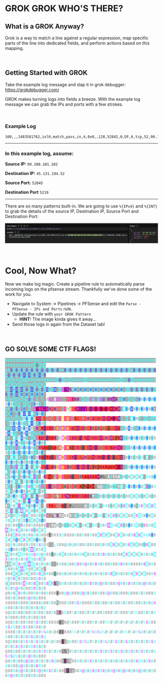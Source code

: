 # GROK GROK WHO'S THERE?
## What is a GROK Anyway?

Grok is a way to match a line against a regular expression, map specific parts of the line into dedicated fields, and perform actions based on this mapping.

<br>

## Getting Started with GROK
Take the example log message and slap it in grok debugger: https://grokdebugger.com/ 

GROK makes turning logs into fields a breeze. With the example log message we can grab the IPs and ports with a few strokes.

<br>

### Example Log
```
160,,,1483581762,ixl0,match,pass,in,4,0x0,,128,52842,0,DF,6,tcp,52,99.100.101.102,45.131.194.52,52045,5219,0,S,176942184,,64240,,mss;nop;wscale;nop;nop;sackOK
```

---

### In this example log, assume:

**Source IP:** `99.100.101.102`

**Destination IP:** `45.131.194.52`

**Source Port:** `52045`

**Destination Port** `5219` 

---

There are so many patterns built-in. We are going to use `%{IPv4}` and `%{INT}` to grab the details of the source IP, Destination IP, Source Port and Destination Port:

![](./images/pipeline-grokgrokp1.png)


<br>

# Cool, Now What?
Now we make log magic. Create a pipeline rule to automatically parse incoming logs on the pfsense stream. Thankfully we've done some of the work for you. 
- Navigate to System -> Pipelines -> PFSense and edit the `Parse - PFSense - IPs and Ports` rule.
- Update the rule with `your GROK Pattern`
    - **HINT:** The image kinda gives it away...
- Send those logs in again  from the Dataset tab!

<br>

## GO SOLVE SOME CTF FLAGS!
<!DOCTYPE html PUBLIC "-//W3C//DTD XHTML 1.0 Strict//EN"
   "http://www.w3.org/TR/xhtml1/DTD/xhtml1-strict.dtd">
<html xmlns="http://www.w3.org/1999/xhtml" lang="en" xml:lang="en"><head>
</head><body>
<div style="font-family: monospace, fixed; font-weight: bold;">
<span style=";color:#5ff;background-color:#aaa">8888888888888888888888888888888888888888888888888888888888888888888888</span><span style=";color:#aaa;background-color:#5ff">@</span><span style=";color:#0aa;background-color:#aaa">8</span><span style=";color:#aaa;background-color:#5ff">8</span><span style=";color:#5ff;background-color:#aaa">8</span><span style=";color:#aaa;background-color:#5ff">8</span><br />
<span style=";color:#5ff;background-color:#aaa">88</span><span style=";color:#55f;background-color:#aaa">8</span><span style=";color:#aaa;background-color:#5ff">8</span><span style=";color:#55f;background-color:#aaa">8</span><span style=";color:#aaa;background-color:#5ff">8</span><span style=";color:#55f;background-color:#aaa">8</span><span style=";color:#aaa;background-color:#5ff">8</span><span style=";color:#55f;background-color:#aaa">8</span><span style=";color:#aaa;background-color:#5ff">8</span><span style=";color:#55f;background-color:#aaa">8</span><span style=";color:#aaa;background-color:#5ff">8</span><span style=";color:#55f;background-color:#aaa">8</span><span style=";color:#aaa;background-color:#5ff">8</span><span style=";color:#55f;background-color:#aaa">@</span><span style=";color:#aaa;background-color:#5ff">8</span><span style=";color:#55f;background-color:#aaa">@</span><span style=";color:#aaa;background-color:#5ff">8</span><span style=";color:#55f;background-color:#aaa">8</span><span style=";color:#aaa;background-color:#5ff">8</span><span style=";color:#55f;background-color:#aaa">8</span><span style=";color:#5ff;background-color:#aaa">88</span><span style=";color:#55f;background-color:#aaa">8</span><span style=";color:#aaa;background-color:#5ff">8</span><span style=";color:#55f;background-color:#aaa">8</span><span style=";color:#aaa;background-color:#5ff">8</span><span style=";color:#55f;background-color:#aaa">8</span><span style=";color:#aaa;background-color:#5ff">8</span><span style=";color:#55f;background-color:#aaa">8</span><span style=";color:#aaa;background-color:#5ff">8</span><span style=";color:#55f;background-color:#aaa">8</span><span style=";color:#aaa;background-color:#5ff">8</span><span style=";color:#55f;background-color:#aaa">8</span><span style=";color:#aaa;background-color:#5ff">8</span><span style=";color:#55f;background-color:#aaa">8</span><span style=";color:#aaa;background-color:#5ff">8</span><span style=";color:#55f;background-color:#aaa">8</span><span style=";color:#aaa;background-color:#5ff">8</span><span style=";color:#55f;background-color:#aaa">8</span><span style=";color:#aaa;background-color:#5ff">8</span><span style=";color:#55f;background-color:#aaa">@</span><span style=";color:#aaa;background-color:#5ff">8</span><span style=";color:#55f;background-color:#aaa">8</span><span style=";color:#aaa;background-color:#5ff">8</span><span style=";color:#55f;background-color:#aaa">@</span><span style=";color:#aaa;background-color:#5ff">8</span><span style=";color:#55f;background-color:#aaa">8</span><span style=";color:#aaa;background-color:#5ff">8</span><span style=";color:#5ff;background-color:#aaa">@</span><span style=";color:#55f;background-color:#aaa">8</span><span style=";color:#aaa;background-color:#5ff">8</span><span style=";color:#55f;background-color:#aaa">8</span><span style=";color:#aaa;background-color:#5ff">8</span><span style=";color:#55f;background-color:#aaa">8</span><span style=";color:#aaa;background-color:#5ff">8</span><span style=";color:#55f;background-color:#aaa">8</span><span style=";color:#aaa;background-color:#5ff">8</span><span style=";color:#55f;background-color:#aaa">8</span><span style=";color:#aaa;background-color:#5ff">8</span><span style=";color:#55f;background-color:#aaa">@</span><span style=";color:#aaa;background-color:#5ff">8</span><span style=";color:#55f;background-color:#aaa">8</span><span style=";color:#aaa;background-color:#5ff">8</span><span style=";color:#55f;background-color:#aaa">8</span><span style=";color:#aaa;background-color:#5ff">8</span><span style=";color:#aaa;background-color:#55f">8</span><span style=";color:#aaa;background-color:#5ff">8</span><span style=";color:#aaa;background-color:#55f">8</span><span style=";color:#aaa;background-color:#5ff">8</span><span style=";color:#55f;background-color:#aaa">8</span><span style=";color:#aaa;background-color:#5ff">8</span><span style=";color:#aaa;background-color:#55f">8</span><span style=";color:#aaa;background-color:#5ff">8</span><span style=";color:#55f;background-color:#aaa">8</span><br />
<span style=";color:#5ff;background-color:#aaa">88</span><span style=";color:#aaa;background-color:#5ff">8</span><span style=";color:#5ff;background-color:#aaa">888</span><span style=";color:#aaa;background-color:#5ff">8</span><span style=";color:#5ff;background-color:#aaa">@</span><span style=";color:#aaa;background-color:#5ff">8</span><span style=";color:#5ff;background-color:#aaa">88888888@8@</span><span style=";color:#aaa;background-color:#5ff">8</span><span style=";color:#55f;background-color:#aaa">@</span><span style=";color:#aaa;background-color:#5ff">8</span><span style=";color:#5ff;background-color:#aaa">@8</span><span style=";color:#aaa;background-color:#5ff">8</span><span style=";color:#5ff;background-color:#aaa">X8@8@</span><span style=";color:#aaa;background-color:#5ff">8</span><span style=";color:#5ff;background-color:#aaa">X8@8@8@@88@@@</span><span style=";color:#aaa;background-color:#5ff">8</span><span style=";color:#5ff;background-color:#aaa">X@</span><span style=";color:#55f;background-color:#aaa">@</span><span style=";color:#aaa;background-color:#5ff">8</span><span style=";color:#5ff;background-color:#aaa">X@@@@@@88@</span><span style=";color:#aaa;background-color:#5ff">8</span><span style=";color:#5ff;background-color:#aaa">X</span><span style=";color:#aaa;background-color:#5ff">8</span><span style=";color:#5ff;background-color:#aaa">X</span><span style=";color:#aaa;background-color:#5ff">8</span><span style=";color:#5ff;background-color:#aaa">@8888</span><span style=";color:#aaa;background-color:#5ff">8</span><span style=";color:#5ff;background-color:#aaa">8</span><span style=";color:#aaa;background-color:#5ff">8</span><span style=";color:#5ff;background-color:#aaa">8</span><span style=";color:#aaa;background-color:#5ff">8</span><br />
<span style=";color:#5ff;background-color:#aaa">88</span><span style=";color:#aaa;background-color:#55f">8</span><span style=";color:#aaa;background-color:#5ff">8</span><span style=";color:#aaa;background-color:#55f">8</span><span style=";color:#5ff;background-color:#aaa">@</span><span style=";color:#aaa;background-color:#55f">8</span><span style=";color:#aaa;background-color:#5ff">8</span><span style=";color:#55f;background-color:#aaa">X</span><span style=";color:#aaa;background-color:#5ff">8</span><span style=";color:#aaa;background-color:#55f">8</span><span style=";color:#aaa;background-color:#5ff">8</span><span style=";color:#55f;background-color:#aaa">X</span><span style=";color:#aaa;background-color:#5ff">8</span><span style=";color:#55f;background-color:#aaa">X</span><span style=";color:#aaa;background-color:#5ff">8</span><span style=";color:#aaa;background-color:#55f">8</span><span style=";color:#aaa;background-color:#5ff">8</span><span style=";color:#5ff;background-color:#aaa">X</span><span style=";color:#5ff;background-color:#55f">8</span><span style=";color:#fff;background-color:#aaa">&#160;</span><span style=";color:#aaa;background-color:#5ff">8</span><span style=";color:#aaa;background-color:#f5f">8</span><span style=";color:#555;background-color:#a0a">X</span><span style=";color:#f5f;background-color:#a0a">%</span><span style=";color:#a0a;background-color:#aaa">S</span><span style=";color:#5ff;background-color:#aaa">8</span><span style=";color:#55f;background-color:#5ff">8</span><span style=";color:#fff;background-color:#aaa">&#160;</span><span style=";color:#55f;background-color:#5ff">8</span><span style=";color:#fff;background-color:#aaa">&#160;</span><span style=";color:#55f;background-color:#5ff">8</span><span style=";color:#fff;background-color:#aaa">&#160;</span><span style=";color:#55f;background-color:#5ff">8</span><span style=";color:#fff;background-color:#aaa">&#160;</span><span style=";color:#55f;background-color:#5ff">8</span><span style=";color:#fff;background-color:#aaa">&#160;</span><span style=";color:#55f;background-color:#5ff">8</span><span style=";color:#fff;background-color:#aaa">&#160;</span><span style=";color:#55f;background-color:#5ff">8</span><span style=";color:#fff;background-color:#aaa">&#160;</span><span style=";color:#55f;background-color:#5ff">8</span><span style=";color:#fff;background-color:#aaa">&#160;</span><span style=";color:#55f;background-color:#5ff">8</span><span style=";color:#fff;background-color:#aaa">&#160;</span><span style=";color:#55f;background-color:#5ff">8</span><span style=";color:#fff;background-color:#aaa">&#160;</span><span style=";color:#aaa;background-color:#5ff">88</span><span style=";color:#55f;background-color:#aaa">S</span><span style=";color:#aaa;background-color:#5ff">8</span><span style=";color:#55f;background-color:#aaa">S</span><span style=";color:#aaa;background-color:#5ff">8</span><span style=";color:#55f;background-color:#aaa">S</span><span style=";color:#aaa;background-color:#5ff">8</span><span style=";color:#55f;background-color:#aaa">S</span><span style=";color:#aaa;background-color:#5ff">8</span><span style=";color:#55f;background-color:#aaa">X</span><span style=";color:#aaa;background-color:#5ff">8</span><span style=";color:#55f;background-color:#aaa">X</span><span style=";color:#aaa;background-color:#5ff">8</span><span style=";color:#55f;background-color:#aaa">X</span><span style=";color:#aaa;background-color:#5ff">8</span><span style=";color:#aaa;background-color:#55f">8</span><span style=";color:#5ff;background-color:#aaa">S</span><span style=";color:#55f;background-color:#5ff">8</span><span style=";color:#fff;background-color:#aaa">&#160;</span><span style=";color:#55f;background-color:#5ff">8</span><span style=";color:#fff;background-color:#aaa">&#160;</span><span style=";color:#55f;background-color:#5ff">8</span><span style=";color:#fff;background-color:#aaa">&#160;</span><span style=";color:#55f;background-color:#5ff">8</span><span style=";color:#fff;background-color:#aaa">&#160;</span><span style=";color:#55f;background-color:#5ff">8</span><span style=";color:#fff;background-color:#aaa">&#160;</span><br />
<span style=";color:#5ff;background-color:#aaa">88@@</span><span style=";color:#aaa;background-color:#5ff">8</span><span style=";color:#5ff;background-color:#aaa">X</span><span style=";color:#aaa;background-color:#5ff">8</span><span style=";color:#5ff;background-color:#aaa">S</span><span style=";color:#aaa;background-color:#5ff">8</span><span style=";color:#55f;background-color:#aaa">S</span><span style=";color:#aaa;background-color:#5ff">8</span><span style=";color:#f5f;background-color:#aaa">%</span><span style=";color:#5ff;background-color:#aaa">X</span><span style=";color:#fff;background-color:#aaa">&#160;</span><span style=";color:#5ff;background-color:#aaa">%</span><span style=";color:#fff;background-color:#aaa">&#160;</span><span style=";color:#aaa;background-color:#fff">8</span><span style=";color:#f5f;background-color:#aaa">@S</span><span style=";color:#fff;background-color:#aaa">8</span><span style=";color:#aaa;background-color:#f5f">8</span><span style=";color:#f5f;background-color:#aaa">S</span><span style=";color:#fff;background-color:#aaa">&#160;&#160;</span><span style=";color:#aaa;background-color:#f55">8</span><span style=";color:#f55;background-color:#f5f">8</span><span style=";color:#a0a;background-color:#f55">X</span><span style=";color:#a0a;background-color:#aaa">88</span><span style=";color:#fff;background-color:#aaa">&#160;</span><span style=";color:#aaa;background-color:#5ff">8</span><span style=";color:#5ff;background-color:#aaa">S</span><span style=";color:#aaa;background-color:#5ff">8</span><span style=";color:#f5f;background-color:#aaa">X</span><span style=";color:#5ff;background-color:#aaa">@</span><span style=";color:#f5f;background-color:#aaa">X</span><span style=";color:#aaa;background-color:#5ff">8</span><span style=";color:#f5f;background-color:#aaa">@</span><span style=";color:#55f;background-color:#aaa">@</span><span style=";color:#fff;background-color:#aaa">&#160;</span><span style=";color:#a0a;background-color:#aaa">88</span><span style=";color:#aaa;background-color:#a0a">@</span><span style=";color:#a0a;background-color:#aaa">8</span><span style=";color:#5ff;background-color:#aaa">SS</span><span style=";color:#55f;background-color:#5ff">8</span><span style=";color:#fff;background-color:#aaa">&#160;</span><span style=";color:#aaa;background-color:#5ff">8</span><span style=";color:#5ff;background-color:#aaa">S</span><span style=";color:#aaa;background-color:#5ff">8</span><span style=";color:#fff;background-color:#aaa">&#160;</span><span style=";color:#55f;background-color:#5ff">8</span><span style=";color:#aaa;background-color:#fff">8</span><span style=";color:#55f;background-color:#5ff">8</span><span style=";color:#aaa;background-color:#fff">8</span><span style=";color:#55f;background-color:#5ff">8</span><span style=";color:#aaa;background-color:#fff">8</span><span style=";color:#55f;background-color:#5ff">8</span><span style=";color:#aaa;background-color:#fff">8</span><span style=";color:#55f;background-color:#5ff">8</span><span style=";color:#aaa;background-color:#fff">8</span><span style=";color:#aaa;background-color:#5ff">8</span><span style=";color:#5ff;background-color:#aaa">S</span><span style=";color:#aaa;background-color:#5ff">8</span><span style=";color:#fff;background-color:#aaa">&#160;</span><span style=";color:#aaa;background-color:#5ff">8</span><span style=";color:#5ff;background-color:#aaa">S</span><span style=";color:#aaa;background-color:#5ff">8</span><span style=";color:#fff;background-color:#aaa">&#160;</span><span style=";color:#55f;background-color:#5ff">8</span><span style=";color:#aaa;background-color:#fff">8</span><span style=";color:#aaa;background-color:#5ff">8</span><span style=";color:#fff;background-color:#aaa">&#160;</span><span style=";color:#aaa;background-color:#5ff">8</span><br />
<span style=";color:#5ff;background-color:#aaa">88</span><span style=";color:#55f;background-color:#aaa">@</span><span style=";color:#aaa;background-color:#5ff">8</span><span style=";color:#55f;background-color:#aaa">S</span><span style=";color:#aaa;background-color:#5ff">8</span><span style=";color:#f5f;background-color:#aaa">S</span><span style=";color:#55f;background-color:#5ff">8</span><span style=";color:#fff;background-color:#aaa">&#160;</span><span style=";color:#aaa;background-color:#5ff">8</span><span style=";color:#fff;background-color:#aaa">&#160;</span><span style=";color:#aaa;background-color:#f5f">@</span><span style=";color:#a00;background-color:#a0a">S</span><span style=";color:#f55;background-color:#a0a">88</span><span style=";color:#f5f;background-color:#a0a">.</span><span style=";color:#f55;background-color:#a0a">8</span><span style=";color:#a0a;background-color:#aaa">8</span><span style=";color:#a0a;background-color:#f55">.</span><span style=";color:#a0a;background-color:#aaa">8</span><span style=";color:#aaa;background-color:#f55">88</span><span style=";color:#fff;background-color:#aaa">&#160;</span><span style=";color:#f5f;background-color:#f55">8</span><span style=";color:#aaa;background-color:#fff">8</span><span style=";color:#ff5;background-color:#aaa">@</span><span style=";color:#a0a;background-color:#f55">&#160;X</span><span style=";color:#f55;background-color:#a0a">8</span><span style=";color:#555;background-color:#a0a">8</span><span style=";color:#f5f;background-color:#a0a">.;</span><span style=";color:#a0a;background-color:#f55">;</span><span style=";color:#555;background-color:#a0a">@</span><span style=";color:#a0a;background-color:#f55">X</span><span style=";color:#a00;background-color:#a0a">X</span><span style=";color:#a0a;background-color:#f55">X</span><span style=";color:#a00;background-color:#a0a">8</span><span style=";color:#a00;background-color:#f55">@</span><span style=";color:#a00;background-color:#a0a">@</span><span style=";color:#a0a;background-color:#f55">8</span><span style=";color:#f55;background-color:#a00">8</span><span style=";color:#f55;background-color:#a0a">8</span><span style=";color:#a00;background-color:#f55">8</span><span style=";color:#aaa;background-color:#a0a">8</span><span style=";color:#fff;background-color:#aaa">&#160;</span><span style=";color:#fff;background-color:#5ff">8</span><span style=";color:#55f;background-color:#5ff">8</span><span style=";color:#aaa;background-color:#fff">8</span><span style=";color:#5ff;background-color:#55f">8</span><span style=";color:#aaa;background-color:#fff">8</span><span style=";color:#55f;background-color:#5ff">8</span><span style=";color:#aaa;background-color:#fff">8</span><span style=";color:#55f;background-color:#5ff">8</span><span style=";color:#aaa;background-color:#fff">8</span><span style=";color:#55f;background-color:#5ff">8</span><span style=";color:#aaa;background-color:#fff">8</span><span style=";color:#55f;background-color:#5ff">8</span><span style=";color:#fff;background-color:#aaa">:</span><span style=";color:#aaa;background-color:#5ff">8</span><span style=";color:#5ff;background-color:#aaa">S</span><span style=";color:#55f;background-color:#5ff">8</span><span style=";color:#fff;background-color:#aaa">&#160;</span><span style=";color:#aaa;background-color:#5ff">8</span><span style=";color:#55f;background-color:#aaa">S</span><span style=";color:#fff;background-color:#5ff">@</span><span style=";color:#aaa;background-color:#55f">8</span><span style=";color:#fff;background-color:#5ff">8</span><span style=";color:#aaa;background-color:#55f">8</span><span style=";color:#fff;background-color:#5ff">8</span><span style=";color:#5ff;background-color:#aaa">%</span><span style=";color:#55f;background-color:#5ff">8</span><span style=";color:#aaa;background-color:#fff">8</span><span style=";color:#55f;background-color:#5ff">8</span><span style=";color:#fff;background-color:#aaa">&#160;</span><br />
<span style=";color:#5ff;background-color:#aaa">@@XX</span><span style=";color:#aaa;background-color:#5ff">8</span><span style=";color:#5ff;background-color:#aaa">S</span><span style=";color:#aaa;background-color:#5ff">8</span><span style=";color:#aaa;background-color:#fff">8</span><span style=";color:#55f;background-color:#5ff">8</span><span style=";color:#5ff;background-color:#fff">8</span><span style=";color:#55f;background-color:#5ff">8</span><span style=";color:#fff;background-color:#aaa">X</span><span style=";color:#a00;background-color:#f55">%</span><span style=";color:#f55;background-color:#a0a">8</span><span style=";color:#aaa;background-color:#f55">8</span><span style=";color:#a50;background-color:#f55">t</span><span style=";color:#f55;background-color:#aaa">8</span><span style=";color:#aaa;background-color:#f55">8</span><span style=";color:#f55;background-color:#aaa">8</span><span style=";color:#a0a;background-color:#f55">&#160;</span><span style=";color:#fff;background-color:#aaa">&#160;</span><span style=";color:#f5f;background-color:#f55">@</span><span style=";color:#fff;background-color:#ff5">8</span><span style=";color:#f5f;background-color:#f55">@</span><span style=";color:#ff5;background-color:#f55">@</span><span style=";color:#f5f;background-color:#f55">8</span><span style=";color:#f55;background-color:#aaa">8</span><span style=";color:#a00;background-color:#f55">S</span><span style=";color:#a50;background-color:#f55">S</span><span style=";color:#a0a;background-color:#f55">&#160;</span><span style=";color:#aaa;background-color:#f55">8</span><span style=";color:#a50;background-color:#f55">&#160;</span><span style=";color:#a0a;background-color:#aaa">8</span><span style=";color:#a00;background-color:#f55">&#160;</span><span style=";color:#a0a;background-color:#f55">X</span><span style=";color:#a50;background-color:#f55">S</span><span style=";color:#a0a;background-color:#f55">X</span><span style=";color:#a50;background-color:#f55">S</span><span style=";color:#f55;background-color:#a0a">8</span><span style=";color:#a50;background-color:#f55">S</span><span style=";color:#f55;background-color:#a0a">8</span><span style=";color:#a00;background-color:#f55">8</span><span style=";color:#a00;background-color:#a0a">8</span><span style=";color:#a00;background-color:#f55">%</span><span style=";color:#aaa;background-color:#a0a">8</span><span style=";color:#5ff;background-color:#aaa">S</span><span style=";color:#fff;background-color:#aaa">&#160;</span><span style=";color:#aaa;background-color:#5ff">8</span><span style=";color:#fff;background-color:#aaa">&#160;</span><span style=";color:#fff;background-color:#5ff">8</span><span style=";color:#55f;background-color:#5ff">8</span><span style=";color:#aaa;background-color:#fff">8</span><span style=";color:#aaa;background-color:#5ff">8</span><span style=";color:#fff;background-color:#aaa">&#160;</span><span style=";color:#aaa;background-color:#5ff">88</span><span style=";color:#5ff;background-color:#aaa">X</span><span style=";color:#aaa;background-color:#5ff">88</span><span style=";color:#fff;background-color:#aaa">&#160;</span><span style=";color:#aaa;background-color:#5ff">8</span><span style=";color:#aaa;background-color:#fff">8</span><span style=";color:#55f;background-color:#5ff">8</span><span style=";color:#aaa;background-color:#fff">8</span><span style=";color:#55f;background-color:#5ff">8</span><span style=";color:#aaa;background-color:#fff">8</span><span style=";color:#aaa;background-color:#5ff">8</span><span style=";color:#5ff;background-color:#aaa">S</span><span style=";color:#fff;background-color:#5ff">8</span><span style=";color:#aaa;background-color:#55f">8</span><span style=";color:#5ff;background-color:#fff">8</span><span style=";color:#5ff;background-color:#aaa">X</span><span style=";color:#55f;background-color:#5ff">8</span><span style=";color:#aaa;background-color:#fff">8</span><span style=";color:#aaa;background-color:#5ff">@</span><br />
<span style=";color:#5ff;background-color:#aaa">@@X</span><span style=";color:#5ff;background-color:#55f">8</span><span style=";color:#aaa;background-color:#fff">8</span><span style=";color:#5ff;background-color:#55f">8</span><span style=";color:#aaa;background-color:#fff">8</span><span style=";color:#55f;background-color:#5ff">8</span><span style=";color:#aaa;background-color:#fff">8</span><span style=";color:#5ff;background-color:#55f">8</span><span style=";color:#aaa;background-color:#fff">8</span><span style=";color:#fff;background-color:#aaa">&#160;</span><span style=";color:#a0a;background-color:#aaa">8</span><span style=";color:#aaa;background-color:#f55">8</span><span style=";color:#a00;background-color:#f55">X</span><span style=";color:#555;background-color:#a0a">8</span><span style=";color:#a00;background-color:#f55">:X</span><span style=";color:#a0a;background-color:#f55">S</span><span style=";color:#f55;background-color:#aaa">8</span><span style=";color:#ff5;background-color:#f55">S</span><span style=";color:#f5f;background-color:#aaa">S</span><span style=";color:#ff5;background-color:#f55">8</span><span style=";color:#aaa;background-color:#f5f">8</span><span style=";color:#ff5;background-color:#f55">@</span><span style=";color:#a0a;background-color:#f55">&#160;@</span><span style=";color:#f55;background-color:#a50">8</span><span style=";color:#f55;background-color:#a0a">8</span><span style=";color:#a50;background-color:#f55">%</span><span style=";color:#a0a;background-color:#f55">S</span><span style=";color:#a50;background-color:#aaa">8</span><span style=";color:#a00;background-color:#f55">&#160;</span><span style=";color:#a0a;background-color:#f55">X</span><span style=";color:#a50;background-color:#aaa">8</span><span style=";color:#a0a;background-color:#f55">;</span><span style=";color:#555;background-color:#aaa">8</span><span style=";color:#a00;background-color:#f55">.</span><span style=";color:#a50;background-color:#aaa">8</span><span style=";color:#a0a;background-color:#f55">:</span><span style=";color:#555;background-color:#a50">8</span><span style=";color:#a0a;background-color:#f55">.</span><span style=";color:#a50;background-color:#f55">X</span><span style=";color:#f55;background-color:#a0a">8</span><span style=";color:#a00;background-color:#f55">@</span><span style=";color:#5ff;background-color:#aaa">S</span><span style=";color:#aaa;background-color:#5ff">8</span><span style=";color:#aaa;background-color:#fff">8</span><span style=";color:#5ff;background-color:#55f">8</span><span style=";color:#aaa;background-color:#fff">8</span><span style=";color:#aaa;background-color:#5ff">8</span><span style=";color:#5ff;background-color:#aaa">S</span><span style=";color:#55f;background-color:#5ff">8</span><span style=";color:#aaa;background-color:#fff">8</span><span style=";color:#55f;background-color:#5ff">8</span><span style=";color:#aaa;background-color:#fff">8</span><span style=";color:#55f;background-color:#5ff">8</span><span style=";color:#aaa;background-color:#fff">8</span><span style=";color:#55f;background-color:#5ff">8</span><span style=";color:#aaa;background-color:#fff">8</span><span style=";color:#5ff;background-color:#55f">8</span><span style=";color:#5ff;background-color:#fff">8</span><span style=";color:#aaa;background-color:#5ff">88</span><span style=";color:#fff;background-color:#aaa">&#160;</span><span style=";color:#55f;background-color:#5ff">8</span><span style=";color:#aaa;background-color:#fff">8</span><span style=";color:#5ff;background-color:#55f">8</span><span style=";color:#aaa;background-color:#fff">8</span><span style=";color:#aaa;background-color:#5ff">8</span><span style=";color:#5ff;background-color:#aaa">@SS</span><span style=";color:#55f;background-color:#5ff">8</span><span style=";color:#fff;background-color:#aaa">&#160;</span><br />
<span style=";color:#5ff;background-color:#aaa">XX</span><span style=";color:#fff;background-color:#aaa">&#160;</span><span style=";color:#fff;background-color:#5ff">8</span><span style=";color:#5ff;background-color:#aaa">%</span><span style=";color:#5ff;background-color:#fff">8</span><span style=";color:#5ff;background-color:#55f">8</span><span style=";color:#aaa;background-color:#fff">8</span><span style=";color:#aaa;background-color:#5ff">8</span><span style=";color:#fff;background-color:#aaa">&#160;</span><span style=";color:#aaa;background-color:#5ff">8</span><span style=";color:#5ff;background-color:#aaa">X</span><span style=";color:#f5f;background-color:#aaa">S</span><span style=";color:#a00;background-color:#f55">t</span><span style=";color:#a0a;background-color:#f55">@</span><span style=";color:#a50;background-color:#f55">S</span><span style=";color:#555;background-color:#a0a">8</span><span style=";color:#a00;background-color:#f55">S8</span><span style=";color:#a0a;background-color:#f55">X</span><span style=";color:#fff;background-color:#aaa">&#160;</span><span style=";color:#aaa;background-color:#fff">8</span><span style=";color:#fff;background-color:#f5f">8</span><span style=";color:#f55;background-color:#ff5">8</span><span style=";color:#aaa;background-color:#f5f">8</span><span style=";color:#a50;background-color:#f55">:</span><span style=";color:#a0a;background-color:#f55">8X</span><span style=";color:#a50;background-color:#f55">@</span><span style=";color:#555;background-color:#a0a">8</span><span style=";color:#a00;background-color:#f55">&#160;%</span><span style=";color:#f55;background-color:#a0a">8</span><span style=";color:#a50;background-color:#f55">%</span><span style=";color:#a0a;background-color:#f55">%S</span><span style=";color:#a50;background-color:#f55">t</span><span style=";color:#f55;background-color:#a0a">8</span><span style=";color:#a0a;background-color:#f55">.</span><span style=";color:#a0a;background-color:#aaa">8</span><span style=";color:#a00;background-color:#f55">&#160;</span><span style=";color:#aaa;background-color:#a0a">8</span><span style=";color:#a00;background-color:#f55">;</span><span style=";color:#555;background-color:#a50">8</span><span style=";color:#a00;background-color:#f55">t</span><span style=";color:#aaa;background-color:#a0a">8</span><span style=";color:#aaa;background-color:#5ff">88</span><span style=";color:#aaa;background-color:#fff">8</span><span style=";color:#55f;background-color:#5ff">8</span><span style=";color:#aaa;background-color:#fff">8</span><span style=";color:#55f;background-color:#5ff">8</span><span style=";color:#aaa;background-color:#fff">8</span><span style=";color:#aaa;background-color:#5ff">8</span><span style=";color:#aaa;background-color:#fff">8</span><span style=";color:#55f;background-color:#5ff">8</span><span style=";color:#aaa;background-color:#fff">8</span><span style=";color:#aaa;background-color:#5ff">8</span><span style=";color:#aaa;background-color:#fff">8</span><span style=";color:#55f;background-color:#5ff">8</span><span style=";color:#aaa;background-color:#fff">8</span><span style=";color:#55f;background-color:#5ff">8</span><span style=";color:#aaa;background-color:#fff">8</span><span style=";color:#5ff;background-color:#55f">8</span><span style=";color:#aaa;background-color:#fff">8</span><span style=";color:#aaa;background-color:#5ff">88</span><span style=";color:#aaa;background-color:#fff">8</span><span style=";color:#55f;background-color:#5ff">8</span><span style=";color:#aaa;background-color:#fff">8</span><span style=";color:#5ff;background-color:#55f">8</span><span style=";color:#aaa;background-color:#fff">8</span><span style=";color:#55f;background-color:#5ff">8</span><span style=";color:#aaa;background-color:#fff">8</span><span style=";color:#aaa;background-color:#5ff">8</span><br />
<span style=";color:#5ff;background-color:#aaa">S</span><span style=";color:#aaa;background-color:#5ff">8</span><span style=";color:#5ff;background-color:#aaa">S</span><span style=";color:#aaa;background-color:#5ff">8</span><span style=";color:#aaa;background-color:#f5f">8</span><span style=";color:#aaa;background-color:#5ff">8</span><span style=";color:#aaa;background-color:#fff">8</span><span style=";color:#55f;background-color:#5ff">8</span><span style=";color:#aaa;background-color:#fff">8</span><span style=";color:#55f;background-color:#5ff">@</span><span style=";color:#aaa;background-color:#fff">8</span><span style=";color:#aaa;background-color:#5ff">8</span><span style=";color:#fff;background-color:#aaa">:</span><span style=";color:#a0a;background-color:#aaa">8</span><span style=";color:#a00;background-color:#f55">%8@</span><span style=";color:#a50;background-color:#555">t</span><span style=";color:#a00;background-color:#f55">S@</span><span style=";color:#f55;background-color:#aaa">@</span><span style=";color:#ff5;background-color:#f55">8</span><span style=";color:#aaa;background-color:#fff">8</span><span style=";color:#f5f;background-color:#f55">8</span><span style=";color:#ff5;background-color:#f55">8</span><span style=";color:#a0a;background-color:#f55">X</span><span style=";color:#555;background-color:#a50">8</span><span style=";color:#a0a;background-color:#f55">:S</span><span style=";color:#a50;background-color:#f55">t</span><span style=";color:#a0a;background-color:#555">.</span><span style=";color:#a00;background-color:#f55">&#160;</span><span style=";color:#f55;background-color:#a50">8</span><span style=";color:#f55;background-color:#a0a">8</span><span style=";color:#a50;background-color:#f55">X</span><span style=";color:#555;background-color:#a0a">8</span><span style=";color:#a50;background-color:#f55">.</span><span style=";color:#a50;background-color:#aaa">8</span><span style=";color:#a00;background-color:#f55">&#160;</span><span style=";color:#a0a;background-color:#f55">t</span><span style=";color:#a50;background-color:#f55">X</span><span style=";color:#a00;background-color:#f55">S</span><span style=";color:#a0a;background-color:#f55">@t</span><span style=";color:#f55;background-color:#a0a">8</span><span style=";color:#a0a;background-color:#f55">8</span><span style=";color:#fff;background-color:#aaa">&#160;</span><span style=";color:#aaa;background-color:#5ff">88</span><span style=";color:#aaa;background-color:#fff">8</span><span style=";color:#55f;background-color:#5ff">8</span><span style=";color:#aaa;background-color:#fff">8</span><span style=";color:#55f;background-color:#5ff">8</span><span style=";color:#aaa;background-color:#fff">8</span><span style=";color:#55f;background-color:#5ff">8</span><span style=";color:#aaa;background-color:#fff">8</span><span style=";color:#55f;background-color:#5ff">8</span><span style=";color:#aaa;background-color:#fff">8</span><span style=";color:#55f;background-color:#5ff">8</span><span style=";color:#aaa;background-color:#fff">8</span><span style=";color:#aaa;background-color:#5ff">8</span><span style=";color:#aaa;background-color:#fff">8</span><span style=";color:#55f;background-color:#5ff">8</span><span style=";color:#aaa;background-color:#fff">8</span><span style=";color:#55f;background-color:#5ff">@</span><span style=";color:#aaa;background-color:#fff">8</span><span style=";color:#55f;background-color:#5ff">8</span><span style=";color:#aaa;background-color:#fff">8</span><span style=";color:#55f;background-color:#5ff">8</span><span style=";color:#aaa;background-color:#fff">8</span><span style=";color:#aaa;background-color:#5ff">88</span><span style=";color:#aaa;background-color:#fff">8</span><span style=";color:#55f;background-color:#5ff">8</span><span style=";color:#fff;background-color:#aaa">:</span><br />
<span style=";color:#5ff;background-color:#aaa">S</span><span style=";color:#fff;background-color:#aaa">&#160;</span><span style=";color:#fff;background-color:#5ff">8</span><span style=";color:#aaa;background-color:#5ff">8</span><span style=";color:#fff;background-color:#5ff">8</span><span style=";color:#5ff;background-color:#aaa">X</span><span style=";color:#aaa;background-color:#5ff">8</span><span style=";color:#fff;background-color:#aaa">&#160;</span><span style=";color:#aaa;background-color:#5ff">8</span><span style=";color:#aaa;background-color:#fff">8</span><span style=";color:#55f;background-color:#5ff">8</span><span style=";color:#fff;background-color:#aaa">&#160;</span><span style=";color:#aaa;background-color:#fff">8</span><span style=";color:#a0a;background-color:#aaa">8</span><span style=";color:#a00;background-color:#f55">@</span><span style=";color:#a0a;background-color:#555">S</span><span style=";color:#a00;background-color:#f55">t@</span><span style=";color:#a0a;background-color:#555">%</span><span style=";color:#a00;background-color:#f55">:</span><span style=";color:#fff;background-color:#aaa">&#160;</span><span style=";color:#fff;background-color:#f5f">8</span><span style=";color:#f55;background-color:#ff5">8</span><span style=";color:#aaa;background-color:#f5f">8</span><span style=";color:#a00;background-color:#f55">&#160;</span><span style=";color:#a50;background-color:#f55">X</span><span style=";color:#a0a;background-color:#f55">t</span><span style=";color:#555;background-color:#a0a">8</span><span style=";color:#a50;background-color:#f55">:S</span><span style=";color:#a0a;background-color:#f55">;</span><span style=";color:#a0a;background-color:#aaa">8</span><span style=";color:#a00;background-color:#f55">:</span><span style=";color:#a50;background-color:#f55">@</span><span style=";color:#f55;background-color:#a0a">8</span><span style=";color:#a50;background-color:#f55">t</span><span style=";color:#a0a;background-color:#f55">8</span><span style=";color:#a00;background-color:#f55">S</span><span style=";color:#555;background-color:#a0a">8</span><span style=";color:#a50;background-color:#f55">t</span><span style=";color:#555;background-color:#a0a">8</span><span style=";color:#a50;background-color:#f55">%</span><span style=";color:#a0a;background-color:#555">t</span><span style=";color:#a00;background-color:#f55">;</span><span style=";color:#f55;background-color:#a50">8</span><span style=";color:#f55;background-color:#a0a">8</span><span style=";color:#fff;background-color:#aaa">&#160;</span><span style=";color:#aaa;background-color:#fff">8</span><span style=";color:#55f;background-color:#5ff">8</span><span style=";color:#aaa;background-color:#fff">8</span><span style=";color:#aaa;background-color:#5ff">8</span><span style=";color:#aaa;background-color:#fff">8</span><span style=";color:#aaa;background-color:#5ff">8</span><span style=";color:#5ff;background-color:#fff">8</span><span style=";color:#fff;background-color:#aaa">&#160;</span><span style=";color:#fff;background-color:#5ff">8</span><span style=";color:#fff;background-color:#aaa">&#160;</span><span style=";color:#aaa;background-color:#5ff">8</span><span style=";color:#aaa;background-color:#fff">8</span><span style=";color:#55f;background-color:#5ff">8</span><span style=";color:#aaa;background-color:#fff">8</span><span style=";color:#55f;background-color:#5ff">8</span><span style=";color:#aaa;background-color:#fff">8</span><span style=";color:#aaa;background-color:#5ff">8</span><span style=";color:#aaa;background-color:#fff">8</span><span style=";color:#55f;background-color:#5ff">8</span><span style=";color:#aaa;background-color:#fff">8</span><span style=";color:#aaa;background-color:#5ff">8</span><span style=";color:#aaa;background-color:#fff">8</span><span style=";color:#55f;background-color:#5ff">8</span><span style=";color:#aaa;background-color:#fff">8</span><span style=";color:#55f;background-color:#5ff">8</span><span style=";color:#aaa;background-color:#fff">8</span><span style=";color:#aaa;background-color:#5ff">88</span><br />
<span style=";color:#5ff;background-color:#aaa">S</span><span style=";color:#aaa;background-color:#5ff">8</span><span style=";color:#f5f;background-color:#aaa">S</span><span style=";color:#aaa;background-color:#5ff">8</span><span style=";color:#aaa;background-color:#f5f">8</span><span style=";color:#fff;background-color:#5ff">@</span><span style=";color:#5ff;background-color:#aaa">%</span><span style=";color:#fff;background-color:#5ff">8</span><span style=";color:#aaa;background-color:#55f">8</span><span style=";color:#5ff;background-color:#fff">8</span><span style=";color:#fff;background-color:#aaa">&#160;</span><span style=";color:#fff;background-color:#5ff">X</span><span style=";color:#aaa;background-color:#5ff">8</span><span style=";color:#aaa;background-color:#fff">%</span><span style=";color:#a0a;background-color:#f55">:</span><span style=";color:#a00;background-color:#f55">%</span><span style=";color:#555;background-color:#a0a">8</span><span style=";color:#a00;background-color:#f55">;8</span><span style=";color:#a0a;background-color:#aaa">X</span><span style=";color:#f55;background-color:#ff5">8</span><span style=";color:#aaa;background-color:#f5f">8</span><span style=";color:#ff5;background-color:#f55">@</span><span style=";color:#a00;background-color:#f55">&#160;</span><span style=";color:#a0a;background-color:#f55">X</span><span style=";color:#555;background-color:#aaa">8</span><span style=";color:#a00;background-color:#f55">&#160;</span><span style=";color:#a50;background-color:#f55">t</span><span style=";color:#555;background-color:#a0a">8</span><span style=";color:#a50;background-color:#f55">:</span><span style=";color:#f55;background-color:#a0a">8</span><span style=";color:#a50;background-color:#f55">S</span><span style=";color:#555;background-color:#a0a">8</span><span style=";color:#a00;background-color:#f55">;</span><span style=";color:#555;background-color:#a50">8</span><span style=";color:#a0a;background-color:#f55">t</span><span style=";color:#555;background-color:#a50">8</span><span style=";color:#a00;background-color:#f55">tX8@@X</span><span style=";color:#f55;background-color:#a00">8</span><span style=";color:#a0a;background-color:#a00">8</span><span style=";color:#f55;background-color:#a0a">8</span><span style=";color:#fff;background-color:#aaa">&#160;</span><span style=";color:#aaa;background-color:#5ff">8</span><span style=";color:#aaa;background-color:#fff">8</span><span style=";color:#55f;background-color:#5ff">8</span><span style=";color:#aaa;background-color:#fff">8</span><span style=";color:#55f;background-color:#5ff">8</span><span style=";color:#aaa;background-color:#fff">8</span><span style=";color:#55f;background-color:#5ff">8</span><span style=";color:#aaa;background-color:#fff">8</span><span style=";color:#55f;background-color:#5ff">8</span><span style=";color:#aaa;background-color:#fff">8</span><span style=";color:#55f;background-color:#5ff">8</span><span style=";color:#aaa;background-color:#fff">8</span><span style=";color:#fff;background-color:#5ff">8</span><span style=";color:#5ff;background-color:#aaa">S</span><span style=";color:#aaa;background-color:#fff">8</span><span style=";color:#55f;background-color:#5ff">@</span><span style=";color:#aaa;background-color:#fff">8</span><span style=";color:#aaa;background-color:#5ff">8</span><span style=";color:#aaa;background-color:#fff">8</span><span style=";color:#55f;background-color:#5ff">8</span><span style=";color:#aaa;background-color:#fff">8</span><span style=";color:#55f;background-color:#5ff">@</span><span style=";color:#aaa;background-color:#fff">8</span><span style=";color:#aaa;background-color:#5ff">8</span><span style=";color:#aaa;background-color:#fff">8</span><span style=";color:#55f;background-color:#5ff">8</span><span style=";color:#aaa;background-color:#fff">8</span><span style=";color:#aaa;background-color:#5ff">8</span><br />
<span style=";color:#fff;background-color:#aaa">S</span><span style=";color:#aaa;background-color:#5ff">8</span><span style=";color:#aaa;background-color:#fff">8</span><span style=";color:#55f;background-color:#5ff">@</span><span style=";color:#5ff;background-color:#fff">8</span><span style=";color:#5ff;background-color:#aaa">S</span><span style=";color:#aaa;background-color:#fff">8</span><span style=";color:#55f;background-color:#5ff">8</span><span style=";color:#aaa;background-color:#fff">8</span><span style=";color:#aaa;background-color:#5ff">8</span><span style=";color:#fff;background-color:#5ff">8</span><span style=";color:#aaa;background-color:#f5f">8</span><span style=";color:#aaa;background-color:#5ff">8</span><span style=";color:#fff;background-color:#aaa">&#160;</span><span style=";color:#aaa;background-color:#fff">:</span><span style=";color:#a0a;background-color:#aaa">8</span><span style=";color:#a00;background-color:#f55">&#160;</span><span style=";color:#f55;background-color:#a00">8</span><span style=";color:#a50;background-color:#f55">X</span><span style=";color:#fff;background-color:#aaa">.</span><span style=";color:#f5f;background-color:#f55">8</span><span style=";color:#f55;background-color:#ff5">8</span><span style=";color:#f55;background-color:#f5f">8</span><span style=";color:#a50;background-color:#f55">tX</span><span style=";color:#a0a;background-color:#f55">%</span><span style=";color:#a0a;background-color:#555">&#160;</span><span style=";color:#a00;background-color:#f55">&#160;</span><span style=";color:#a50;background-color:#f55">:</span><span style=";color:#555;background-color:#aaa">8</span><span style=";color:#a00;background-color:#f55">%8@</span><span style=";color:#a0a;background-color:#f55">8</span><span style=";color:#a00;background-color:#f55">X8</span><span style=";color:#f55;background-color:#a0a">8</span><span style=";color:#555;background-color:#aaa">8%</span><span style=";color:#fff;background-color:#aaa">&#160;t</span><span style=";color:#5ff;background-color:#aaa">S</span><span style=";color:#fff;background-color:#aaa">t%8</span><span style=";color:#aaa;background-color:#5ff">X</span><span style=";color:#aaa;background-color:#fff">8</span><span style=";color:#aaa;background-color:#5ff">8</span><span style=";color:#aaa;background-color:#fff">8</span><span style=";color:#fff;background-color:#5ff">8</span><span style=";color:#aaa;background-color:#fff">8</span><span style=";color:#fff;background-color:#5ff">8</span><span style=";color:#aaa;background-color:#fff">8</span><span style=";color:#fff;background-color:#5ff">8</span><span style=";color:#fff;background-color:#aaa">&#160;</span><span style=";color:#5ff;background-color:#fff">88</span><span style=";color:#aaa;background-color:#fff">8</span><span style=";color:#55f;background-color:#5ff">8</span><span style=";color:#aaa;background-color:#fff">8</span><span style=";color:#55f;background-color:#5ff">8</span><span style=";color:#aaa;background-color:#fff">8</span><span style=";color:#fff;background-color:#5ff">8</span><span style=";color:#5ff;background-color:#aaa">S</span><span style=";color:#fff;background-color:#5ff">8</span><span style=";color:#fff;background-color:#aaa">&#160;</span><span style=";color:#5ff;background-color:#fff">8</span><span style=";color:#aaa;background-color:#5ff">8</span><span style=";color:#aaa;background-color:#fff">8</span><span style=";color:#55f;background-color:#5ff">8</span><span style=";color:#aaa;background-color:#fff">8</span><span style=";color:#aaa;background-color:#5ff">8</span><span style=";color:#aaa;background-color:#fff">8</span><span style=";color:#55f;background-color:#5ff">8</span><span style=";color:#aaa;background-color:#fff">8</span><br />
<span style=";color:#fff;background-color:#aaa">X</span><span style=";color:#aaa;background-color:#5ff">8</span><span style=";color:#fff;background-color:#aaa">&#160;</span><span style=";color:#5ff;background-color:#fff">8</span><span style=";color:#fff;background-color:#aaa">&#160;</span><span style=";color:#55f;background-color:#5ff">8</span><span style=";color:#aaa;background-color:#fff">8</span><span style=";color:#5ff;background-color:#fff">8</span><span style=";color:#aaa;background-color:#5ff">8</span><span style=";color:#f5f;background-color:#fff">8</span><span style=";color:#aaa;background-color:#5ff">8</span><span style=";color:#fff;background-color:#5ff">8</span><span style=";color:#aaa;background-color:#fff">8</span><span style=";color:#aaa;background-color:#5ff">8</span><span style=";color:#f5f;background-color:#aaa">S</span><span style=";color:#fff;background-color:#aaa">&#160;</span><span style=";color:#a00;background-color:#f55">&#160;</span><span style=";color:#555;background-color:#a0a">8</span><span style=";color:#aaa;background-color:#f55">8</span><span style=";color:#f55;background-color:#aaa">S</span><span style=";color:#f5f;background-color:#f55">X</span><span style=";color:#aaa;background-color:#f55">8</span><span style=";color:#a50;background-color:#f55">:</span><span style=";color:#555;background-color:#aaa">8</span><span style=";color:#a0a;background-color:#f55">.</span><span style=";color:#f55;background-color:#aaa">8</span><span style=";color:#a0a;background-color:#f55">&#160;</span><span style=";color:#555;background-color:#aaa">8</span><span style=";color:#a00;background-color:#f55">&#160;X</span><span style=";color:#a50;background-color:#555">S</span><span style=";color:#a00;background-color:#f55">%</span><span style=";color:#a00;background-color:#555">S</span><span style=";color:#a00;background-color:#f55">S</span><span style=";color:#f55;background-color:#a00">@</span><span style=";color:#555;background-color:#aaa">;</span><span style=";color:#fff;background-color:#aaa">S@</span><span style=";color:#5ff;background-color:#aaa">XS</span><span style=";color:#aaa;background-color:#5ff">8</span><span style=";color:#aaa;background-color:#fff">8</span><span style=";color:#aaa;background-color:#5ff">88</span><span style=";color:#fff;background-color:#aaa">t</span><span style=";color:#fff;background-color:#5ff">8</span><span style=";color:#5ff;background-color:#aaa">%</span><span style=";color:#5ff;background-color:#fff">8</span><span style=";color:#55f;background-color:#5ff">8</span><span style=";color:#aaa;background-color:#fff">8</span><span style=";color:#55f;background-color:#5ff">8</span><span style=";color:#aaa;background-color:#fff">8</span><span style=";color:#55f;background-color:#5ff">8</span><span style=";color:#aaa;background-color:#fff">8</span><span style=";color:#fff;background-color:#5ff">8</span><span style=";color:#f5f;background-color:#aaa">S</span><span style=";color:#55f;background-color:#5ff">@</span><span style=";color:#aaa;background-color:#fff">8</span><span style=";color:#5ff;background-color:#fff">8</span><span style=";color:#aaa;background-color:#fff">8</span><span style=";color:#fff;background-color:#5ff">8</span><span style=";color:#5ff;background-color:#aaa">%</span><span style=";color:#aaa;background-color:#fff">8</span><span style=";color:#55f;background-color:#5ff">8</span><span style=";color:#aaa;background-color:#fff">8</span><span style=";color:#55f;background-color:#5ff">8</span><span style=";color:#aaa;background-color:#fff">8</span><span style=";color:#aaa;background-color:#5ff">8</span><span style=";color:#aaa;background-color:#fff">8</span><span style=";color:#fff;background-color:#5ff">8</span><span style=";color:#5ff;background-color:#aaa">S</span><span style=";color:#fff;background-color:#5ff">8</span><span style=";color:#5ff;background-color:#aaa">S</span><span style=";color:#aaa;background-color:#fff">8</span><span style=";color:#aaa;background-color:#5ff">8</span><br />
<span style=";color:#fff;background-color:#aaa">@</span><span style=";color:#aaa;background-color:#5ff">8</span><span style=";color:#aaa;background-color:#fff">8</span><span style=";color:#55f;background-color:#5ff">8</span><span style=";color:#aaa;background-color:#fff">8</span><span style=";color:#5ff;background-color:#fff">8</span><span style=";color:#aaa;background-color:#5ff">8</span><span style=";color:#fff;background-color:#f5f">8</span><span style=";color:#aaa;background-color:#5ff">8</span><span style=";color:#fff;background-color:#5ff">8</span><span style=";color:#fff;background-color:#aaa">&#160;</span><span style=";color:#fff;background-color:#5ff">8</span><span style=";color:#55f;background-color:#aaa">S</span><span style=";color:#aaa;background-color:#fff">88</span><span style=";color:#f5f;background-color:#aaa">S</span><span style=";color:#aaa;background-color:#f55">8</span><span style=";color:#a50;background-color:#f55">&#160;</span><span style=";color:#f55;background-color:#aaa">8</span><span style=";color:#aaa;background-color:#f55">8</span><span style=";color:#ff5;background-color:#aaa">%</span><span style=";color:#aaa;background-color:#f55">8</span><span style=";color:#a00;background-color:#f55">:</span><span style=";color:#a0a;background-color:#f55">%</span><span style=";color:#aaa;background-color:#a0a">8</span><span style=";color:#a00;background-color:#f55">tXX</span><span style=";color:#a0a;background-color:#f55">8</span><span style=";color:#a50;background-color:#f55">S</span><span style=";color:#a0a;background-color:#f55">S</span><span style=";color:#a00;background-color:#f55">8</span><span style=";color:#a0a;background-color:#f55">8</span><span style=";color:#555;background-color:#aaa">X</span><span style=";color:#fff;background-color:#aaa">t</span><span style=";color:#5ff;background-color:#aaa">S</span><span style=";color:#aaa;background-color:#5ff">8</span><span style=";color:#aaa;background-color:#fff">8</span><span style=";color:#aaa;background-color:#5ff">8</span><span style=";color:#aaa;background-color:#fff">8</span><span style=";color:#aaa;background-color:#5ff">8</span><span style=";color:#aaa;background-color:#fff">8</span><span style=";color:#aaa;background-color:#5ff">8</span><span style=";color:#aaa;background-color:#fff">8</span><span style=";color:#aaa;background-color:#5ff">8</span><span style=";color:#aaa;background-color:#fff">8</span><span style=";color:#aaa;background-color:#5ff">8</span><span style=";color:#aaa;background-color:#fff">88</span><span style=";color:#fff;background-color:#5ff">8</span><span style=";color:#aaa;background-color:#fff">8</span><span style=";color:#fff;background-color:#5ff">8</span><span style=";color:#aaa;background-color:#fff">8</span><span style=";color:#aaa;background-color:#5ff">8</span><span style=";color:#aaa;background-color:#fff">8</span><span style=";color:#fff;background-color:#5ff">8</span><span style=";color:#aaa;background-color:#fff">8</span><span style=";color:#aaa;background-color:#5ff">8</span><span style=";color:#aaa;background-color:#fff">8</span><span style=";color:#55f;background-color:#5ff">8</span><span style=";color:#aaa;background-color:#fff">8</span><span style=";color:#fff;background-color:#5ff">@</span><span style=";color:#aaa;background-color:#fff">8</span><span style=";color:#fff;background-color:#5ff">8</span><span style=";color:#aaa;background-color:#fff">8</span><span style=";color:#5ff;background-color:#fff">8</span><span style=";color:#fff;background-color:#aaa">&#160;</span><span style=";color:#fff;background-color:#5ff">8</span><span style=";color:#f5f;background-color:#55f">8</span><span style=";color:#5ff;background-color:#fff">8</span><span style=";color:#aaa;background-color:#fff">8</span><span style=";color:#5ff;background-color:#55f">8</span><span style=";color:#aaa;background-color:#fff">8</span><span style=";color:#55f;background-color:#5ff">@</span><span style=";color:#aaa;background-color:#fff">8</span><br />
<span style=";color:#fff;background-color:#aaa">8</span><span style=";color:#5ff;background-color:#aaa">S</span><span style=";color:#5ff;background-color:#fff">8</span><span style=";color:#aaa;background-color:#fff">8</span><span style=";color:#fff;background-color:#5ff">8</span><span style=";color:#aaa;background-color:#f5f">8</span><span style=";color:#fff;background-color:#5ff">88</span><span style=";color:#aaa;background-color:#fff">8</span><span style=";color:#aaa;background-color:#5ff">8</span><span style=";color:#aaa;background-color:#fff">8</span><span style=";color:#55f;background-color:#5ff">8</span><span style=";color:#aaa;background-color:#fff">8</span><span style=";color:#fff;background-color:#5ff">@</span><span style=";color:#fff;background-color:#aaa">&#160;</span><span style=";color:#aaa;background-color:#fff">:</span><span style=";color:#f55;background-color:#aaa">8</span><span style=";color:#a00;background-color:#f55">tS:</span><span style=";color:#aaa;background-color:#f55">8</span><span style=";color:#f55;background-color:#aaa">8</span><span style=";color:#a00;background-color:#f55">@</span><span style=";color:#a0a;background-color:#555">:</span><span style=";color:#aaa;background-color:#f55">8</span><span style=";color:#555;background-color:#aaa">8.&#160;</span><span style=";color:#fff;background-color:#aaa">&#160;&#160;&#160;@</span><span style=";color:#5ff;background-color:#aaa">S</span><span style=";color:#aaa;background-color:#fff">X</span><span style=";color:#aaa;background-color:#5ff">8</span><span style=";color:#aaa;background-color:#fff">8</span><span style=";color:#fff;background-color:#5ff">8</span><span style=";color:#fff;background-color:#aaa">&#160;</span><span style=";color:#5ff;background-color:#fff">88</span><span style=";color:#aaa;background-color:#fff">8</span><span style=";color:#aaa;background-color:#5ff">8</span><span style=";color:#aaa;background-color:#fff">8</span><span style=";color:#fff;background-color:#5ff">8</span><span style=";color:#aaa;background-color:#fff">8</span><span style=";color:#aaa;background-color:#5ff">8</span><span style=";color:#f5f;background-color:#fff">8</span><span style=";color:#fff;background-color:#5ff">@</span><span style=";color:#aaa;background-color:#fff">8</span><span style=";color:#55f;background-color:#5ff">8</span><span style=";color:#aaa;background-color:#fff">8</span><span style=";color:#5ff;background-color:#aaa">%</span><span style=";color:#5ff;background-color:#fff">8</span><span style=";color:#f5f;background-color:#fff">8</span><span style=";color:#fff;background-color:#5ff">@</span><span style=";color:#aaa;background-color:#fff">8</span><span style=";color:#fff;background-color:#5ff">8</span><span style=";color:#f5f;background-color:#fff">8</span><span style=";color:#fff;background-color:#5ff">@</span><span style=";color:#aaa;background-color:#fff">8</span><span style=";color:#fff;background-color:#5ff">8</span><span style=";color:#aaa;background-color:#f5f">8</span><span style=";color:#fff;background-color:#5ff">@</span><span style=";color:#fff;background-color:#aaa">&#160;</span><span style=";color:#fff;background-color:#5ff">8</span><span style=";color:#fff;background-color:#f5f">8</span><span style=";color:#fff;background-color:#5ff">X</span><span style=";color:#aaa;background-color:#fff">8</span><span style=";color:#fff;background-color:#5ff">8</span><span style=";color:#aaa;background-color:#fff">8</span><span style=";color:#aaa;background-color:#5ff">8</span><span style=";color:#aaa;background-color:#fff">8</span><span style=";color:#fff;background-color:#5ff">8</span><span style=";color:#aaa;background-color:#fff">8</span><span style=";color:#aaa;background-color:#5ff">8</span><br />
<span style=";color:#fff;background-color:#aaa">8</span><span style=";color:#aaa;background-color:#fff">8</span><span style=";color:#aaa;background-color:#5ff">8</span><span style=";color:#aaa;background-color:#fff">8</span><span style=";color:#fff;background-color:#5ff">8</span><span style=";color:#5ff;background-color:#fff">8</span><span style=";color:#aaa;background-color:#fff">8</span><span style=";color:#aaa;background-color:#5ff">8</span><span style=";color:#f5f;background-color:#fff">8</span><span style=";color:#fff;background-color:#5ff">8</span><span style=";color:#aaa;background-color:#fff">88</span><span style=";color:#5ff;background-color:#fff">8</span><span style=";color:#aaa;background-color:#fff">8</span><span style=";color:#aaa;background-color:#5ff">8</span><span style=";color:#aaa;background-color:#fff">8</span><span style=";color:#f5f;background-color:#aaa">S</span><span style=";color:#f55;background-color:#aaa">8</span><span style=";color:#555;background-color:#aaa">:</span><span style=";color:#fff;background-color:#aaa">%</span><span style=";color:#a0a;background-color:#aaa">X</span><span style=";color:#fff;background-color:#aaa">tS</span><span style=";color:#aaa;background-color:#fff">88</span><span style=";color:#fff;background-color:#aaa">8</span><span style=";color:#5ff;background-color:#aaa">S</span><span style=";color:#fff;background-color:#aaa">X</span><span style=";color:#aaa;background-color:#5ff">8</span><span style=";color:#aaa;background-color:#fff">8</span><span style=";color:#aaa;background-color:#5ff">8</span><span style=";color:#aaa;background-color:#fff">8</span><span style=";color:#aaa;background-color:#5ff">8</span><span style=";color:#aaa;background-color:#fff">8</span><span style=";color:#fff;background-color:#5ff">8</span><span style=";color:#fff;background-color:#aaa">&#160;</span><span style=";color:#5ff;background-color:#fff">88</span><span style=";color:#fff;background-color:#aaa">&#160;</span><span style=";color:#fff;background-color:#5ff">8</span><span style=";color:#aaa;background-color:#fff">8</span><span style=";color:#fff;background-color:#5ff">8</span><span style=";color:#f5f;background-color:#fff">8</span><span style=";color:#aaa;background-color:#5ff">8</span><span style=";color:#aaa;background-color:#fff">8</span><span style=";color:#fff;background-color:#5ff">8</span><span style=";color:#aaa;background-color:#fff">8</span><span style=";color:#fff;background-color:#5ff">8</span><span style=";color:#aaa;background-color:#fff">88</span><span style=";color:#fff;background-color:#5ff">8</span><span style=";color:#f5f;background-color:#fff">8</span><span style=";color:#fff;background-color:#5ff">8</span><span style=";color:#5ff;background-color:#fff">8</span><span style=";color:#aaa;background-color:#fff">8</span><span style=";color:#55f;background-color:#5ff">8</span><span style=";color:#aaa;background-color:#fff">8</span><span style=";color:#fff;background-color:#5ff">8</span><span style=";color:#aaa;background-color:#fff">8</span><span style=";color:#5ff;background-color:#fff">8</span><span style=";color:#aaa;background-color:#fff">8</span><span style=";color:#fff;background-color:#5ff">8</span><span style=";color:#aaa;background-color:#fff">8</span><span style=";color:#5ff;background-color:#fff">8</span><span style=";color:#aaa;background-color:#fff">8</span><span style=";color:#fff;background-color:#5ff">@</span><span style=";color:#aaa;background-color:#fff">8</span><span style=";color:#55f;background-color:#5ff">8</span><span style=";color:#aaa;background-color:#fff">8</span><span style=";color:#fff;background-color:#5ff">8</span><span style=";color:#aaa;background-color:#fff">8</span><span style=";color:#fff;background-color:#5ff">8</span><span style=";color:#aaa;background-color:#fff">8</span><span style=";color:#55f;background-color:#5ff">8</span><span style=";color:#aaa;background-color:#fff">8</span><br />
<span style=";color:#aaa;background-color:#fff">88</span><span style=";color:#5ff;background-color:#fff">8</span><span style=";color:#aaa;background-color:#fff">88</span><span style=";color:#aaa;background-color:#5ff">8</span><span style=";color:#f5f;background-color:#fff">8</span><span style=";color:#5ff;background-color:#fff">8</span><span style=";color:#aaa;background-color:#fff">88</span><span style=";color:#5ff;background-color:#fff">8</span><span style=";color:#aaa;background-color:#fff">88888</span><span style=";color:#f5f;background-color:#aaa">S</span><span style=";color:#fff;background-color:#aaa">;X@</span><span style=";color:#aaa;background-color:#fff">8</span><span style=";color:#5ff;background-color:#aaa">S</span><span style=";color:#aaa;background-color:#fff">8</span><span style=";color:#aaa;background-color:#5ff">88</span><span style=";color:#aaa;background-color:#fff">8</span><span style=";color:#fff;background-color:#5ff">8</span><span style=";color:#aaa;background-color:#fff">8</span><span style=";color:#fff;background-color:#5ff">8</span><span style=";color:#fff;background-color:#aaa">&#160;</span><span style=";color:#5ff;background-color:#fff">8</span><span style=";color:#aaa;background-color:#fff">8</span><span style=";color:#fff;background-color:#5ff">8</span><span style=";color:#fff;background-color:#aaa">&#160;</span><span style=";color:#5ff;background-color:#fff">88</span><span style=";color:#fff;background-color:#aaa">&#160;</span><span style=";color:#5ff;background-color:#fff">8</span><span style=";color:#aaa;background-color:#fff">8</span><span style=";color:#5ff;background-color:#fff">8</span><span style=";color:#fff;background-color:#f5f">8</span><span style=";color:#fff;background-color:#5ff">8</span><span style=";color:#5ff;background-color:#fff">8</span><span style=";color:#aaa;background-color:#fff">8</span><span style=";color:#fff;background-color:#5ff">8</span><span style=";color:#f5f;background-color:#fff">8</span><span style=";color:#aaa;background-color:#5ff">8</span><span style=";color:#aaa;background-color:#fff">8</span><span style=";color:#55f;background-color:#5ff">8</span><span style=";color:#aaa;background-color:#fff">8</span><span style=";color:#5ff;background-color:#fff">8</span><span style=";color:#fff;background-color:#5ff">8</span><span style=";color:#aaa;background-color:#fff">8</span><span style=";color:#aaa;background-color:#5ff">8</span><span style=";color:#f5f;background-color:#fff">8</span><span style=";color:#aaa;background-color:#fff">8</span><span style=";color:#5ff;background-color:#fff">8</span><span style=";color:#aaa;background-color:#fff">8</span><span style=";color:#fff;background-color:#5ff">8</span><span style=";color:#fff;background-color:#f5f">8</span><span style=";color:#fff;background-color:#5ff">8</span><span style=";color:#aaa;background-color:#fff">8</span><span style=";color:#5ff;background-color:#fff">8</span><span style=";color:#f5f;background-color:#fff">8</span><span style=";color:#fff;background-color:#5ff">8</span><span style=";color:#aaa;background-color:#fff">8</span><span style=";color:#5ff;background-color:#fff">8</span><span style=";color:#aaa;background-color:#fff">8</span><span style=";color:#5ff;background-color:#fff">8</span><span style=";color:#f5f;background-color:#fff">8</span><span style=";color:#aaa;background-color:#5ff">8</span><span style=";color:#aaa;background-color:#fff">8</span><span style=";color:#fff;background-color:#5ff">8</span><span style=";color:#aaa;background-color:#fff">8</span><span style=";color:#fff;background-color:#5ff">8</span><br />
<span style=";color:#aaa;background-color:#fff">X88</span><span style=";color:#fff;background-color:#5ff">8</span><span style=";color:#f5f;background-color:#fff">8</span><span style=";color:#aaa;background-color:#fff">8</span><span style=";color:#5ff;background-color:#fff">@</span><span style=";color:#aaa;background-color:#fff">8</span><span style=";color:#5ff;background-color:#fff">@</span><span style=";color:#aaa;background-color:#fff">88</span><span style=";color:#5ff;background-color:#fff">@</span><span style=";color:#aaa;background-color:#fff">8</span><span style=";color:#5ff;background-color:#fff">@</span><span style=";color:#aaa;background-color:#fff">888</span><span style=";color:#555;background-color:#aaa">t</span><span style=";color:#aaa;background-color:#fff">8XXS</span><span style=";color:#5ff;background-color:#fff">@</span><span style=";color:#aaa;background-color:#fff">8888</span><span style=";color:#5ff;background-color:#fff">8</span><span style=";color:#aaa;background-color:#fff">88</span><span style=";color:#5ff;background-color:#fff">8</span><span style=";color:#aaa;background-color:#fff">88</span><span style=";color:#5ff;background-color:#fff">8</span><span style=";color:#aaa;background-color:#fff">88</span><span style=";color:#fff;background-color:#5ff">8</span><span style=";color:#f5f;background-color:#fff">8</span><span style=";color:#fff;background-color:#5ff">@</span><span style=";color:#aaa;background-color:#fff">8</span><span style=";color:#fff;background-color:#5ff">@</span><span style=";color:#aaa;background-color:#fff">88</span><span style=";color:#fff;background-color:#5ff">8</span><span style=";color:#f5f;background-color:#fff">8</span><span style=";color:#fff;background-color:#5ff">8</span><span style=";color:#aaa;background-color:#fff">8</span><span style=";color:#5ff;background-color:#fff">8</span><span style=";color:#aaa;background-color:#fff">8</span><span style=";color:#5ff;background-color:#fff">8</span><span style=";color:#f5f;background-color:#fff">8</span><span style=";color:#fff;background-color:#5ff">8</span><span style=";color:#f5f;background-color:#fff">8</span><span style=";color:#fff;background-color:#5ff">8</span><span style=";color:#5ff;background-color:#fff">88</span><span style=";color:#aaa;background-color:#fff">8</span><span style=";color:#55f;background-color:#5ff">8</span><span style=";color:#aaa;background-color:#fff">8</span><span style=";color:#fff;background-color:#5ff">8</span><span style=";color:#aaa;background-color:#fff">8</span><span style=";color:#fff;background-color:#5ff">8</span><span style=";color:#aaa;background-color:#fff">8</span><span style=";color:#55f;background-color:#5ff">@</span><span style=";color:#aaa;background-color:#fff">8</span><span style=";color:#fff;background-color:#5ff">8</span><span style=";color:#f5f;background-color:#fff">8</span><span style=";color:#fff;background-color:#5ff">8</span><span style=";color:#aaa;background-color:#fff">8</span><span style=";color:#fff;background-color:#5ff">@</span><span style=";color:#aaa;background-color:#fff">8</span><span style=";color:#55f;background-color:#5ff">8</span><span style=";color:#aaa;background-color:#fff">8</span><span style=";color:#5ff;background-color:#fff">8</span><span style=";color:#fff;background-color:#aaa">&#160;</span><br />
<span style=";color:#aaa;background-color:#fff">S@</span><span style=";color:#5ff;background-color:#fff">8</span><span style=";color:#aaa;background-color:#fff">8</span><span style=";color:#5ff;background-color:#fff">@</span><span style=";color:#aaa;background-color:#fff">8888</span><span style=";color:#5ff;background-color:#fff">X</span><span style=";color:#aaa;background-color:#fff">88</span><span style=";color:#5ff;background-color:#fff">S</span><span style=";color:#f5f;background-color:#fff">X</span><span style=";color:#5ff;background-color:#fff">@</span><span style=";color:#aaa;background-color:#fff">8t</span><span style=";color:#fff;background-color:#aaa">&#160;.</span><span style=";color:#aaa;background-color:#fff">;</span><span style=";color:#5ff;background-color:#fff">8</span><span style=";color:#aaa;background-color:#fff">88@</span><span style=";color:#5ff;background-color:#fff">@</span><span style=";color:#aaa;background-color:#fff">8</span><span style=";color:#5ff;background-color:#fff">@</span><span style=";color:#aaa;background-color:#fff">8</span><span style=";color:#5ff;background-color:#fff">8</span><span style=";color:#aaa;background-color:#fff">88</span><span style=";color:#5ff;background-color:#fff">8</span><span style=";color:#aaa;background-color:#fff">88</span><span style=";color:#5ff;background-color:#fff">8</span><span style=";color:#aaa;background-color:#fff">88</span><span style=";color:#5ff;background-color:#fff">8</span><span style=";color:#aaa;background-color:#fff">8</span><span style=";color:#5ff;background-color:#fff">8</span><span style=";color:#aaa;background-color:#fff">8</span><span style=";color:#fff;background-color:#5ff">8</span><span style=";color:#f5f;background-color:#fff">8</span><span style=";color:#fff;background-color:#5ff">8</span><span style=";color:#aaa;background-color:#fff">8</span><span style=";color:#fff;background-color:#5ff">8</span><span style=";color:#aaa;background-color:#fff">8</span><span style=";color:#5ff;background-color:#fff">8</span><span style=";color:#f5f;background-color:#fff">8</span><span style=";color:#fff;background-color:#5ff">@</span><span style=";color:#aaa;background-color:#fff">8</span><span style=";color:#fff;background-color:#5ff">8</span><span style=";color:#aaa;background-color:#fff">88</span><span style=";color:#aaa;background-color:#5ff">8</span><span style=";color:#f5f;background-color:#fff">8</span><span style=";color:#fff;background-color:#5ff">8</span><span style=";color:#aaa;background-color:#fff">88</span><span style=";color:#5ff;background-color:#fff">8</span><span style=";color:#aaa;background-color:#fff">8</span><span style=";color:#55f;background-color:#5ff">8</span><span style=";color:#aaa;background-color:#fff">88</span><span style=";color:#5ff;background-color:#fff">8</span><span style=";color:#aaa;background-color:#fff">8</span><span style=";color:#aaa;background-color:#5ff">8</span><span style=";color:#aaa;background-color:#fff">8</span><span style=";color:#fff;background-color:#5ff">8</span><span style=";color:#fff;background-color:#f5f">8</span><span style=";color:#fff;background-color:#5ff">8</span><span style=";color:#aaa;background-color:#fff">8</span><span style=";color:#5ff;background-color:#fff">8</span><span style=";color:#aaa;background-color:#fff">8</span><span style=";color:#fff;background-color:#5ff">8</span><br />
<span style=";color:#fff;background-color:#aaa">8</span><span style=";color:#fff;background-color:#5ff">8</span><span style=";color:#aaa;background-color:#fff">8</span><span style=";color:#5ff;background-color:#fff">8</span><span style=";color:#aaa;background-color:#fff">8</span><span style=";color:#fff;background-color:#5ff">8</span><span style=";color:#5ff;background-color:#fff">@8</span><span style=";color:#aaa;background-color:#fff">8</span><span style=";color:#5ff;background-color:#fff">8@</span><span style=";color:#f5f;background-color:#fff">@</span><span style=";color:#5ff;background-color:#fff">8@</span><span style=";color:#aaa;background-color:#fff">8</span><span style=";color:#5ff;background-color:#fff">@</span><span style=";color:#aaa;background-color:#fff">88</span><span style=";color:#0aa;background-color:#aaa">8</span><span style=";color:#aaa;background-color:#fff">8</span><span style=";color:#5ff;background-color:#fff">8</span><span style=";color:#aaa;background-color:#fff">8</span><span style=";color:#fff;background-color:#5ff">8</span><span style=";color:#aaa;background-color:#fff">8</span><span style=";color:#5ff;background-color:#fff">8</span><span style=";color:#aaa;background-color:#fff">8</span><span style=";color:#5ff;background-color:#fff">8</span><span style=";color:#aaa;background-color:#fff">8</span><span style=";color:#5ff;background-color:#fff">88</span><span style=";color:#aaa;background-color:#fff">8</span><span style=";color:#fff;background-color:#5ff">8</span><span style=";color:#aaa;background-color:#fff">8</span><span style=";color:#5ff;background-color:#fff">8</span><span style=";color:#aaa;background-color:#fff">8</span><span style=";color:#5ff;background-color:#fff">8</span><span style=";color:#aaa;background-color:#fff">8</span><span style=";color:#5ff;background-color:#fff">8</span><span style=";color:#f5f;background-color:#fff">8</span><span style=";color:#5ff;background-color:#fff">8</span><span style=";color:#aaa;background-color:#fff">8</span><span style=";color:#5ff;background-color:#fff">8</span><span style=";color:#aaa;background-color:#fff">8</span><span style=";color:#5ff;background-color:#fff">8</span><span style=";color:#aaa;background-color:#fff">88</span><span style=";color:#fff;background-color:#5ff">8</span><span style=";color:#f5f;background-color:#fff">8</span><span style=";color:#fff;background-color:#5ff">8</span><span style=";color:#aaa;background-color:#fff">8</span><span style=";color:#fff;background-color:#5ff">8</span><span style=";color:#aaa;background-color:#fff">8</span><span style=";color:#fff;background-color:#5ff">8</span><span style=";color:#aaa;background-color:#fff">8</span><span style=";color:#5ff;background-color:#fff">8</span><span style=";color:#aaa;background-color:#fff">8</span><span style=";color:#5ff;background-color:#fff">8</span><span style=";color:#aaa;background-color:#fff">8</span><span style=";color:#fff;background-color:#5ff">8</span><span style=";color:#f5f;background-color:#fff">8</span><span style=";color:#5ff;background-color:#fff">8</span><span style=";color:#aaa;background-color:#fff">8</span><span style=";color:#5ff;background-color:#fff">@</span><span style=";color:#aaa;background-color:#fff">8</span><span style=";color:#5ff;background-color:#fff">8</span><span style=";color:#aaa;background-color:#fff">8</span><span style=";color:#5ff;background-color:#fff">8</span><span style=";color:#f5f;background-color:#fff">8</span><span style=";color:#fff;background-color:#5ff">8</span><span style=";color:#5ff;background-color:#fff">8</span><span style=";color:#aaa;background-color:#fff">8</span><span style=";color:#5ff;background-color:#fff">8</span><span style=";color:#f5f;background-color:#fff">8</span><span style=";color:#fff;background-color:#5ff">@</span><span style=";color:#aaa;background-color:#fff">8</span><br />
<span style=";color:#fff;background-color:#aaa">8S</span><span style=";color:#fff;background-color:#5ff">8</span><span style=";color:#aaa;background-color:#fff">8</span><span style=";color:#fff;background-color:#5ff">8</span><span style=";color:#f5f;background-color:#fff">8</span><span style=";color:#5ff;background-color:#fff">8</span><span style=";color:#aaa;background-color:#fff">8</span><span style=";color:#fff;background-color:#5ff">8</span><span style=";color:#fff;background-color:#f5f">8</span><span style=";color:#fff;background-color:#5ff">8</span><span style=";color:#5ff;background-color:#fff">8</span><span style=";color:#aaa;background-color:#fff">8</span><span style=";color:#5ff;background-color:#fff">8</span><span style=";color:#aaa;background-color:#fff">8</span><span style=";color:#5ff;background-color:#fff">8</span><span style=";color:#aaa;background-color:#fff">8</span><span style=";color:#5ff;background-color:#fff">8</span><span style=";color:#fff;background-color:#aaa">&#160;&#160;</span><span style=";color:#aaa;background-color:#fff">8</span><span style=";color:#5ff;background-color:#fff">8</span><span style=";color:#aaa;background-color:#fff">88</span><span style=";color:#5ff;background-color:#fff">@</span><span style=";color:#aaa;background-color:#fff">88</span><span style=";color:#5ff;background-color:#fff">@</span><span style=";color:#f5f;background-color:#fff">8</span><span style=";color:#aaa;background-color:#fff">8</span><span style=";color:#5ff;background-color:#fff">8</span><span style=";color:#f5f;background-color:#fff">@</span><span style=";color:#5ff;background-color:#fff">8</span><span style=";color:#aaa;background-color:#fff">8</span><span style=";color:#5ff;background-color:#fff">8</span><span style=";color:#f5f;background-color:#fff">8</span><span style=";color:#5ff;background-color:#fff">8</span><span style=";color:#aaa;background-color:#fff">8</span><span style=";color:#5ff;background-color:#fff">8</span><span style=";color:#aaa;background-color:#fff">88</span><span style=";color:#5ff;background-color:#fff">8</span><span style=";color:#aaa;background-color:#fff">88</span><span style=";color:#5ff;background-color:#fff">8</span><span style=";color:#f5f;background-color:#fff">8</span><span style=";color:#5ff;background-color:#fff">8</span><span style=";color:#aaa;background-color:#fff">8</span><span style=";color:#5ff;background-color:#fff">8</span><span style=";color:#aaa;background-color:#fff">8888</span><span style=";color:#5ff;background-color:#fff">8</span><span style=";color:#f5f;background-color:#fff">8</span><span style=";color:#fff;background-color:#5ff">8</span><span style=";color:#aaa;background-color:#fff">8</span><span style=";color:#5ff;background-color:#fff">8</span><span style=";color:#aaa;background-color:#fff">8</span><span style=";color:#fff;background-color:#5ff">8</span><span style=";color:#aaa;background-color:#fff">88</span><span style=";color:#5ff;background-color:#fff">8</span><span style=";color:#aaa;background-color:#fff">8</span><span style=";color:#fff;background-color:#5ff">8</span><span style=";color:#fff;background-color:#f5f">8</span><span style=";color:#fff;background-color:#5ff">8</span><span style=";color:#5ff;background-color:#fff">8</span><span style=";color:#aaa;background-color:#fff">88</span><span style=";color:#fff;background-color:#5ff">8</span><span style=";color:#aaa;background-color:#fff">8</span><span style=";color:#fff;background-color:#5ff">8</span><span style=";color:#aaa;background-color:#fff">8</span><span style=";color:#fff;background-color:#aaa">&#160;</span><br />
<span style=";color:#aaa;background-color:#fff">888</span><span style=";color:#fff;background-color:#5ff">8</span><span style=";color:#aaa;background-color:#fff">8</span><span style=";color:#fff;background-color:#5ff">8</span><span style=";color:#aaa;background-color:#fff">8</span><span style=";color:#5ff;background-color:#fff">8</span><span style=";color:#aaa;background-color:#fff">8</span><span style=";color:#fff;background-color:#5ff">8</span><span style=";color:#aaa;background-color:#fff">88</span><span style=";color:#5ff;background-color:#fff">8</span><span style=";color:#f5f;background-color:#fff">8</span><span style=";color:#fff;background-color:#5ff">8</span><span style=";color:#aaa;background-color:#fff">8</span><span style=";color:#5ff;background-color:#fff">8</span><span style=";color:#aaa;background-color:#fff">88</span><span style=";color:#0aa;background-color:#aaa">@</span><span style=";color:#aaa;background-color:#fff">88</span><span style=";color:#5ff;background-color:#fff">8</span><span style=";color:#aaa;background-color:#fff">8</span><span style=";color:#5ff;background-color:#fff">@</span><span style=";color:#aaa;background-color:#fff">8</span><span style=";color:#5ff;background-color:#fff">8</span><span style=";color:#aaa;background-color:#fff">8</span><span style=";color:#5ff;background-color:#fff">8</span><span style=";color:#aaa;background-color:#fff">8</span><span style=";color:#5ff;background-color:#fff">8</span><span style=";color:#aaa;background-color:#fff">8</span><span style=";color:#5ff;background-color:#fff">@</span><span style=";color:#aaa;background-color:#fff">8</span><span style=";color:#5ff;background-color:#fff">8</span><span style=";color:#aaa;background-color:#fff">8</span><span style=";color:#5ff;background-color:#fff">8</span><span style=";color:#aaa;background-color:#fff">8</span><span style=";color:#5ff;background-color:#fff">8</span><span style=";color:#aaa;background-color:#fff">8</span><span style=";color:#5ff;background-color:#fff">8</span><span style=";color:#f5f;background-color:#fff">8</span><span style=";color:#fff;background-color:#5ff">8</span><span style=";color:#aaa;background-color:#fff">8</span><span style=";color:#5ff;background-color:#fff">8</span><span style=";color:#aaa;background-color:#fff">8</span><span style=";color:#5ff;background-color:#fff">8</span><span style=";color:#aaa;background-color:#fff">8</span><span style=";color:#5ff;background-color:#fff">8</span><span style=";color:#aaa;background-color:#fff">8</span><span style=";color:#fff;background-color:#5ff">8</span><span style=";color:#f5f;background-color:#fff">8</span><span style=";color:#fff;background-color:#5ff">8</span><span style=";color:#aaa;background-color:#fff">8</span><span style=";color:#fff;background-color:#5ff">8</span><span style=";color:#aaa;background-color:#fff">88</span><span style=";color:#5ff;background-color:#fff">8</span><span style=";color:#f5f;background-color:#fff">8</span><span style=";color:#5ff;background-color:#fff">8</span><span style=";color:#aaa;background-color:#fff">8</span><span style=";color:#5ff;background-color:#fff">8</span><span style=";color:#f5f;background-color:#fff">8</span><span style=";color:#fff;background-color:#5ff">8</span><span style=";color:#aaa;background-color:#fff">8</span><span style=";color:#5ff;background-color:#fff">8</span><span style=";color:#aaa;background-color:#fff">88</span><span style=";color:#5ff;background-color:#fff">8</span><span style=";color:#aaa;background-color:#fff">88</span><span style=";color:#5ff;background-color:#fff">8</span><span style=";color:#f5f;background-color:#fff">8</span><span style=";color:#5ff;background-color:#fff">8</span><span style=";color:#aaa;background-color:#fff">8</span><br />
<span style=";color:#aaa;background-color:#fff">@</span><span style=";color:#fff;background-color:#5ff">8</span><span style=";color:#aaa;background-color:#fff">8888</span><span style=";color:#5ff;background-color:#fff">8</span><span style=";color:#fff;background-color:#f5f">8</span><span style=";color:#5ff;background-color:#fff">8</span><span style=";color:#aaa;background-color:#fff">8</span><span style=";color:#5ff;background-color:#fff">8</span><span style=";color:#f5f;background-color:#fff">8</span><span style=";color:#fff;background-color:#5ff">8</span><span style=";color:#aaa;background-color:#fff">88</span><span style=";color:#5ff;background-color:#fff">8</span><span style=";color:#f5f;background-color:#fff">8</span><span style=";color:#fff;background-color:#5ff">8</span><span style=";color:#aaa;background-color:#fff">8</span><span style=";color:#a0a;background-color:#aaa">S</span><span style=";color:#5ff;background-color:#aaa">%</span><span style=";color:#aaa;background-color:#fff">8</span><span style=";color:#5ff;background-color:#fff">8</span><span style=";color:#aaa;background-color:#fff">8</span><span style=";color:#5ff;background-color:#fff">8</span><span style=";color:#aaa;background-color:#fff">8</span><span style=";color:#5ff;background-color:#fff">8</span><span style=";color:#aaa;background-color:#fff">8</span><span style=";color:#5ff;background-color:#fff">8</span><span style=";color:#aaa;background-color:#fff">8</span><span style=";color:#5ff;background-color:#fff">@</span><span style=";color:#aaa;background-color:#fff">8</span><span style=";color:#5ff;background-color:#fff">8</span><span style=";color:#f5f;background-color:#fff">8</span><span style=";color:#5ff;background-color:#fff">8</span><span style=";color:#aaa;background-color:#fff">8</span><span style=";color:#5ff;background-color:#fff">@</span><span style=";color:#f5f;background-color:#fff">@</span><span style=";color:#5ff;background-color:#fff">8</span><span style=";color:#aaa;background-color:#fff">8</span><span style=";color:#5ff;background-color:#fff">8</span><span style=";color:#aaa;background-color:#fff">88</span><span style=";color:#5ff;background-color:#fff">8</span><span style=";color:#f5f;background-color:#fff">@</span><span style=";color:#5ff;background-color:#fff">8</span><span style=";color:#aaa;background-color:#fff">8</span><span style=";color:#5ff;background-color:#fff">8</span><span style=";color:#f5f;background-color:#fff">8</span><span style=";color:#5ff;background-color:#fff">8</span><span style=";color:#aaa;background-color:#fff">8</span><span style=";color:#5ff;background-color:#fff">8</span><span style=";color:#aaa;background-color:#fff">8</span><span style=";color:#5ff;background-color:#fff">@</span><span style=";color:#f5f;background-color:#fff">@</span><span style=";color:#5ff;background-color:#fff">8</span><span style=";color:#aaa;background-color:#fff">8</span><span style=";color:#5ff;background-color:#fff">@</span><span style=";color:#aaa;background-color:#fff">88</span><span style=";color:#5ff;background-color:#fff">8</span><span style=";color:#aaa;background-color:#fff">8</span><span style=";color:#5ff;background-color:#fff">8</span><span style=";color:#f5f;background-color:#fff">@</span><span style=";color:#5ff;background-color:#fff">8</span><span style=";color:#aaa;background-color:#fff">8</span><span style=";color:#5ff;background-color:#fff">@</span><span style=";color:#aaa;background-color:#fff">88</span><span style=";color:#5ff;background-color:#fff">8</span><span style=";color:#f5f;background-color:#fff">8</span><span style=";color:#5ff;background-color:#fff">8</span><span style=";color:#aaa;background-color:#fff">8</span><span style=";color:#5ff;background-color:#fff">@</span><span style=";color:#aaa;background-color:#fff">8</span><br />
<span style=";color:#aaa;background-color:#fff">@8</span><span style=";color:#5ff;background-color:#fff">8</span><span style=";color:#aaa;background-color:#fff">8</span><span style=";color:#fff;background-color:#5ff">8</span><span style=";color:#f5f;background-color:#fff">8</span><span style=";color:#5ff;background-color:#fff">8</span><span style=";color:#aaa;background-color:#fff">8</span><span style=";color:#5ff;background-color:#fff">8</span><span style=";color:#aaa;background-color:#fff">88</span><span style=";color:#5ff;background-color:#fff">8</span><span style=";color:#aaa;background-color:#fff">8</span><span style=";color:#5ff;background-color:#fff">8</span><span style=";color:#aaa;background-color:#fff">88</span><span style=";color:#5ff;background-color:#fff">8</span><span style=";color:#aaa;background-color:#fff">888</span><span style=";color:#555;background-color:#aaa">8</span><span style=";color:#aaa;background-color:#fff">88</span><span style=";color:#5ff;background-color:#fff">@</span><span style=";color:#f5f;background-color:#fff">@</span><span style=";color:#5ff;background-color:#fff">@</span><span style=";color:#aaa;background-color:#fff">888</span><span style=";color:#5ff;background-color:#fff">@</span><span style=";color:#f5f;background-color:#fff">@</span><span style=";color:#5ff;background-color:#fff">@</span><span style=";color:#aaa;background-color:#fff">8</span><span style=";color:#5ff;background-color:#fff">@</span><span style=";color:#aaa;background-color:#fff">88</span><span style=";color:#5ff;background-color:#fff">X</span><span style=";color:#aaa;background-color:#fff">88</span><span style=";color:#5ff;background-color:#fff">X</span><span style=";color:#f5f;background-color:#fff">@</span><span style=";color:#5ff;background-color:#fff">8</span><span style=";color:#aaa;background-color:#fff">88</span><span style=";color:#5ff;background-color:#fff">@</span><span style=";color:#aaa;background-color:#fff">888</span><span style=";color:#5ff;background-color:#fff">@</span><span style=";color:#aaa;background-color:#fff">888</span><span style=";color:#5ff;background-color:#fff">X</span><span style=";color:#aaa;background-color:#fff">8</span><span style=";color:#5ff;background-color:#fff">X</span><span style=";color:#aaa;background-color:#fff">888</span><span style=";color:#5ff;background-color:#fff">8</span><span style=";color:#aaa;background-color:#fff">88</span><span style=";color:#5ff;background-color:#fff">X</span><span style=";color:#aaa;background-color:#fff">8</span><span style=";color:#5ff;background-color:#fff">@</span><span style=";color:#aaa;background-color:#fff">888</span><span style=";color:#5ff;background-color:#fff">8</span><span style=";color:#f5f;background-color:#fff">@</span><span style=";color:#5ff;background-color:#fff">8</span><span style=";color:#aaa;background-color:#fff">8</span><span style=";color:#5ff;background-color:#fff">@</span><span style=";color:#aaa;background-color:#fff">888</span><br />
<span style=";color:#aaa;background-color:#fff">X8888</span><span style=";color:#5ff;background-color:#fff">8</span><span style=";color:#aaa;background-color:#fff">888</span><span style=";color:#5ff;background-color:#fff">@</span><span style=";color:#aaa;background-color:#fff">8888</span><span style=";color:#5ff;background-color:#fff">@</span><span style=";color:#aaa;background-color:#fff">88</span><span style=";color:#5ff;background-color:#fff">X</span><span style=";color:#aaa;background-color:#fff">88</span><span style=";color:#5ff;background-color:#aaa">%</span><span style=";color:#aaa;background-color:#fff">888</span><span style=";color:#5ff;background-color:#fff">X</span><span style=";color:#aaa;background-color:#fff">88</span><span style=";color:#5ff;background-color:#fff">X</span><span style=";color:#f5f;background-color:#fff">S</span><span style=";color:#5ff;background-color:#fff">X</span><span style=";color:#aaa;background-color:#fff">8888</span><span style=";color:#5ff;background-color:#fff">S</span><span style=";color:#aaa;background-color:#fff">88</span><span style=";color:#5ff;background-color:#fff">X</span><span style=";color:#aaa;background-color:#fff">88</span><span style=";color:#5ff;background-color:#fff">X</span><span style=";color:#aaa;background-color:#fff">8</span><span style=";color:#5ff;background-color:#fff">S</span><span style=";color:#aaa;background-color:#fff">88</span><span style=";color:#5ff;background-color:#fff">S</span><span style=";color:#aaa;background-color:#fff">8</span><span style=";color:#5ff;background-color:#fff">S</span><span style=";color:#aaa;background-color:#fff">88</span><span style=";color:#5ff;background-color:#fff">S</span><span style=";color:#aaa;background-color:#fff">88</span><span style=";color:#5ff;background-color:#fff">S</span><span style=";color:#aaa;background-color:#fff">8</span><span style=";color:#5ff;background-color:#fff">X</span><span style=";color:#aaa;background-color:#fff">8</span><span style=";color:#5ff;background-color:#fff">@</span><span style=";color:#f5f;background-color:#fff">X</span><span style=";color:#5ff;background-color:#fff">8</span><span style=";color:#aaa;background-color:#fff">88</span><span style=";color:#5ff;background-color:#fff">X</span><span style=";color:#aaa;background-color:#fff">8</span><span style=";color:#5ff;background-color:#fff">X</span><span style=";color:#aaa;background-color:#fff">8</span><span style=";color:#5ff;background-color:#fff">X</span><span style=";color:#aaa;background-color:#fff">8</span><span style=";color:#5ff;background-color:#fff">@</span><span style=";color:#aaa;background-color:#fff">8</span><span style=";color:#5ff;background-color:#fff">X</span><span style=";color:#aaa;background-color:#fff">8</span><span style=";color:#5ff;background-color:#fff">@</span><span style=";color:#aaa;background-color:#fff">8</span><span style=";color:#5ff;background-color:#fff">@</span><br />
<span style=";color:#aaa;background-color:#fff">S@</span><span style=";color:#5ff;background-color:#fff">8</span><span style=";color:#aaa;background-color:#fff">8</span><span style=";color:#5ff;background-color:#fff">X</span><span style=";color:#aaa;background-color:#fff">88</span><span style=";color:#5ff;background-color:#fff">@</span><span style=";color:#aaa;background-color:#fff">88</span><span style=";color:#5ff;background-color:#fff">X</span><span style=";color:#aaa;background-color:#fff">8</span><span style=";color:#5ff;background-color:#fff">X</span><span style=";color:#aaa;background-color:#fff">88</span><span style=";color:#5ff;background-color:#fff">S</span><span style=";color:#aaa;background-color:#fff">88</span><span style=";color:#5ff;background-color:#fff">X</span><span style=";color:#aaa;background-color:#fff">8</span><span style=";color:#fff;background-color:#aaa">&#160;</span><span style=";color:#a0a;background-color:#aaa">X</span><span style=";color:#aaa;background-color:#fff">X</span><span style=";color:#5ff;background-color:#fff">S</span><span style=";color:#aaa;background-color:#fff">88</span><span style=";color:#5ff;background-color:#fff">%</span><span style=";color:#aaa;background-color:#fff">8</span><span style=";color:#5ff;background-color:#fff">S</span><span style=";color:#aaa;background-color:#fff">88</span><span style=";color:#5ff;background-color:#fff">S</span><span style=";color:#aaa;background-color:#fff">8</span><span style=";color:#5ff;background-color:#fff">%</span><span style=";color:#aaa;background-color:#fff">8</span><span style=";color:#5ff;background-color:#fff">%</span><span style=";color:#aaa;background-color:#fff">88</span><span style=";color:#5ff;background-color:#fff">S</span><span style=";color:#aaa;background-color:#fff">888</span><span style=";color:#5ff;background-color:#fff">%</span><span style=";color:#aaa;background-color:#fff">8</span><span style=";color:#5ff;background-color:#fff">%</span><span style=";color:#aaa;background-color:#fff">888</span><span style=";color:#5ff;background-color:#fff">%</span><span style=";color:#aaa;background-color:#fff">8</span><span style=";color:#5ff;background-color:#fff">%%</span><span style=";color:#aaa;background-color:#fff">88</span><span style=";color:#5ff;background-color:#fff">S</span><span style=";color:#aaa;background-color:#fff">8</span><span style=";color:#5ff;background-color:#fff">S</span><span style=";color:#aaa;background-color:#fff">8</span><span style=";color:#5ff;background-color:#fff">X</span><span style=";color:#aaa;background-color:#fff">8</span><span style=";color:#5ff;background-color:#fff">X</span><span style=";color:#aaa;background-color:#fff">888</span><span style=";color:#5ff;background-color:#fff">S</span><span style=";color:#aaa;background-color:#fff">88</span><span style=";color:#5ff;background-color:#fff">S</span><span style=";color:#aaa;background-color:#fff">8</span><span style=";color:#5ff;background-color:#fff">S</span><span style=";color:#aaa;background-color:#fff">88</span><span style=";color:#5ff;background-color:#fff">X</span><span style=";color:#aaa;background-color:#fff">88</span><br />
<span style=";color:#aaa;background-color:#fff">X@8</span><span style=";color:#5ff;background-color:#fff">X</span><span style=";color:#aaa;background-color:#fff">8</span><span style=";color:#5ff;background-color:#fff">S</span><span style=";color:#aaa;background-color:#fff">88</span><span style=";color:#5ff;background-color:#fff">S</span><span style=";color:#aaa;background-color:#fff">88</span><span style=";color:#5ff;background-color:#fff">S</span><span style=";color:#f5f;background-color:#fff">S</span><span style=";color:#5ff;background-color:#fff">X</span><span style=";color:#aaa;background-color:#fff">88</span><span style=";color:#5ff;background-color:#fff">S</span><span style=";color:#aaa;background-color:#fff">88X8</span><span style=";color:#555;background-color:#aaa">@</span><span style=";color:#fff;background-color:#aaa">&#160;</span><span style=";color:#aaa;background-color:#fff">8@</span><span style=";color:#5ff;background-color:#fff">%</span><span style=";color:#aaa;background-color:#fff">888</span><span style=";color:#5ff;background-color:#fff">%</span><span style=";color:#aaa;background-color:#fff">8</span><span style=";color:#5ff;background-color:#fff">t</span><span style=";color:#aaa;background-color:#fff">88</span><span style=";color:#5ff;background-color:#fff">t</span><span style=";color:#aaa;background-color:#fff">8</span><span style=";color:#5ff;background-color:#fff">%</span><span style=";color:#aaa;background-color:#fff">88</span><span style=";color:#5ff;background-color:#fff">%%</span><span style=";color:#aaa;background-color:#fff">8</span><span style=";color:#5ff;background-color:#fff">%</span><span style=";color:#aaa;background-color:#fff">8</span><span style=";color:#5ff;background-color:#fff">%</span><span style=";color:#aaa;background-color:#fff">8</span><span style=";color:#5ff;background-color:#fff">%</span><span style=";color:#aaa;background-color:#fff">8</span><span style=";color:#5ff;background-color:#fff">%</span><span style=";color:#aaa;background-color:#fff">8</span><span style=";color:#5ff;background-color:#fff">%</span><span style=";color:#aaa;background-color:#fff">8</span><span style=";color:#5ff;background-color:#fff">S</span><span style=";color:#aaa;background-color:#fff">8</span><span style=";color:#5ff;background-color:#fff">%</span><span style=";color:#f5f;background-color:#fff">S</span><span style=";color:#5ff;background-color:#fff">X</span><span style=";color:#aaa;background-color:#fff">88</span><span style=";color:#5ff;background-color:#fff">S</span><span style=";color:#f5f;background-color:#fff">S</span><span style=";color:#5ff;background-color:#fff">XS</span><span style=";color:#aaa;background-color:#fff">88</span><span style=";color:#5ff;background-color:#fff">X</span><span style=";color:#f5f;background-color:#fff">S</span><span style=";color:#5ff;background-color:#fff">X</span><span style=";color:#aaa;background-color:#fff">88</span><span style=";color:#5ff;background-color:#fff">X</span><span style=";color:#aaa;background-color:#fff">88</span><span style=";color:#5ff;background-color:#fff">X</span><span style=";color:#aaa;background-color:#fff">8</span><br />
<span style=";color:#aaa;background-color:#fff">XX88</span><span style=";color:#5ff;background-color:#fff">X</span><span style=";color:#aaa;background-color:#fff">8</span><span style=";color:#5ff;background-color:#fff">S</span><span style=";color:#aaa;background-color:#fff">8</span><span style=";color:#5ff;background-color:#fff">S</span><span style=";color:#aaa;background-color:#fff">8</span><span style=";color:#5ff;background-color:#fff">S</span><span style=";color:#aaa;background-color:#fff">8</span><span style=";color:#5ff;background-color:#fff">X</span><span style=";color:#aaa;background-color:#fff">8</span><span style=";color:#5ff;background-color:#fff">%</span><span style=";color:#f5f;background-color:#fff">%</span><span style=";color:#5ff;background-color:#fff">X</span><span style=";color:#aaa;background-color:#fff">8</span><span style=";color:#5ff;background-color:#fff">S</span><span style=";color:#aaa;background-color:#fff">88</span><span style=";color:#555;background-color:#aaa">8X</span><span style=";color:#aaa;background-color:#fff">888</span><span style=";color:#5ff;background-color:#fff">%%</span><span style=";color:#aaa;background-color:#fff">8</span><span style=";color:#5ff;background-color:#fff">t</span><span style=";color:#aaa;background-color:#fff">8</span><span style=";color:#5ff;background-color:#fff">%</span><span style=";color:#aaa;background-color:#fff">8</span><span style=";color:#5ff;background-color:#fff">%</span><span style=";color:#f5f;background-color:#fff">%</span><span style=";color:#5ff;background-color:#fff">S</span><span style=";color:#f5f;background-color:#fff">%</span><span style=";color:#5ff;background-color:#fff">S%</span><span style=";color:#aaa;background-color:#fff">8</span><span style=";color:#5ff;background-color:#fff">%</span><span style=";color:#aaa;background-color:#fff">8</span><span style=";color:#5ff;background-color:#fff">%</span><span style=";color:#aaa;background-color:#fff">8</span><span style=";color:#5ff;background-color:#fff">%</span><span style=";color:#aaa;background-color:#fff">8</span><span style=";color:#5ff;background-color:#fff">%%</span><span style=";color:#aaa;background-color:#fff">8</span><span style=";color:#5ff;background-color:#fff">%</span><span style=";color:#aaa;background-color:#fff">8</span><span style=";color:#5ff;background-color:#fff">%</span><span style=";color:#f5f;background-color:#fff">%</span><span style=";color:#5ff;background-color:#fff">X</span><span style=";color:#aaa;background-color:#fff">8</span><span style=";color:#5ff;background-color:#fff">S</span><span style=";color:#aaa;background-color:#fff">8</span><span style=";color:#5ff;background-color:#fff">S</span><span style=";color:#aaa;background-color:#fff">8</span><span style=";color:#5ff;background-color:#fff">S</span><span style=";color:#aaa;background-color:#fff">88</span><span style=";color:#5ff;background-color:#fff">S</span><span style=";color:#aaa;background-color:#fff">8</span><span style=";color:#5ff;background-color:#fff">S</span><span style=";color:#aaa;background-color:#fff">8</span><span style=";color:#5ff;background-color:#fff">X</span><span style=";color:#aaa;background-color:#fff">8</span><span style=";color:#5ff;background-color:#fff">X</span><span style=";color:#f5f;background-color:#fff">S</span><span style=";color:#5ff;background-color:#fff">@</span><span style=";color:#aaa;background-color:#fff">8</span><span style=";color:#5ff;background-color:#fff">X</span><span style=";color:#f5f;background-color:#fff">X</span><span style=";color:#5ff;background-color:#fff">@</span><br />
<span style=";color:#aaa;background-color:#fff">X@</span><span style=";color:#5ff;background-color:#fff">8</span><span style=";color:#aaa;background-color:#fff">88</span><span style=";color:#5ff;background-color:#fff">X</span><span style=";color:#aaa;background-color:#fff">8</span><span style=";color:#5ff;background-color:#fff">S</span><span style=";color:#f5f;background-color:#fff">S</span><span style=";color:#5ff;background-color:#fff">X</span><span style=";color:#aaa;background-color:#fff">8</span><span style=";color:#5ff;background-color:#fff">S</span><span style=";color:#f5f;background-color:#fff">S</span><span style=";color:#5ff;background-color:#fff">S</span><span style=";color:#aaa;background-color:#fff">8</span><span style=";color:#5ff;background-color:#fff">S</span><span style=";color:#aaa;background-color:#fff">8</span><span style=";color:#5ff;background-color:#fff">%</span><span style=";color:#aaa;background-color:#fff">8</span><span style=";color:#5ff;background-color:#fff">S</span><span style=";color:#aaa;background-color:#fff">88</span><span style=";color:#a0a;background-color:#555">;</span><span style=";color:#fff;background-color:#aaa">.</span><span style=";color:#aaa;background-color:#fff">@</span><span style=";color:#5ff;background-color:#fff">S</span><span style=";color:#aaa;background-color:#fff">88</span><span style=";color:#5ff;background-color:#fff">%</span><span style=";color:#f5f;background-color:#fff">S</span><span style=";color:#5ff;background-color:#fff">S</span><span style=";color:#f5f;background-color:#fff">%</span><span style=";color:#5ff;background-color:#fff">S</span><span style=";color:#aaa;background-color:#fff">8</span><span style=";color:#5ff;background-color:#fff">%</span><span style=";color:#aaa;background-color:#fff">8</span><span style=";color:#5ff;background-color:#fff">S</span><span style=";color:#aaa;background-color:#fff">8</span><span style=";color:#5ff;background-color:#fff">%</span><span style=";color:#f5f;background-color:#fff">%</span><span style=";color:#5ff;background-color:#fff">X</span><span style=";color:#aaa;background-color:#fff">8</span><span style=";color:#5ff;background-color:#fff">%</span><span style=";color:#f5f;background-color:#fff">S</span><span style=";color:#5ff;background-color:#fff">S</span><span style=";color:#aaa;background-color:#fff">8</span><span style=";color:#5ff;background-color:#fff">%</span><span style=";color:#f5f;background-color:#fff">S</span><span style=";color:#5ff;background-color:#fff">X</span><span style=";color:#aaa;background-color:#fff">8</span><span style=";color:#5ff;background-color:#fff">S</span><span style=";color:#aaa;background-color:#fff">8</span><span style=";color:#5ff;background-color:#fff">X</span><span style=";color:#aaa;background-color:#fff">8</span><span style=";color:#5ff;background-color:#fff">S</span><span style=";color:#aaa;background-color:#fff">8</span><span style=";color:#5ff;background-color:#fff">S</span><span style=";color:#f5f;background-color:#fff">S</span><span style=";color:#5ff;background-color:#fff">X</span><span style=";color:#aaa;background-color:#fff">8</span><span style=";color:#5ff;background-color:#fff">X</span><span style=";color:#aaa;background-color:#fff">8</span><span style=";color:#5ff;background-color:#fff">S</span><span style=";color:#f5f;background-color:#fff">X</span><span style=";color:#5ff;background-color:#fff">@</span><span style=";color:#f5f;background-color:#fff">S</span><span style=";color:#5ff;background-color:#fff">X</span><span style=";color:#aaa;background-color:#fff">8</span><span style=";color:#5ff;background-color:#fff">XX</span><span style=";color:#f5f;background-color:#fff">X</span><span style=";color:#5ff;background-color:#fff">8</span><span style=";color:#aaa;background-color:#fff">8</span><span style=";color:#5ff;background-color:#fff">@</span><span style=";color:#aaa;background-color:#fff">8</span><br />
<span style=";color:#aaa;background-color:#fff">@88</span><span style=";color:#5ff;background-color:#fff">@</span><span style=";color:#aaa;background-color:#fff">88</span><span style=";color:#5ff;background-color:#fff">X</span><span style=";color:#aaa;background-color:#fff">8</span><span style=";color:#5ff;background-color:#fff">X</span><span style=";color:#aaa;background-color:#fff">8</span><span style=";color:#5ff;background-color:#fff">S</span><span style=";color:#aaa;background-color:#fff">8</span><span style=";color:#5ff;background-color:#fff">X</span><span style=";color:#aaa;background-color:#fff">8</span><span style=";color:#5ff;background-color:#fff">S</span><span style=";color:#f5f;background-color:#fff">S</span><span style=";color:#5ff;background-color:#fff">X</span><span style=";color:#aaa;background-color:#fff">8</span><span style=";color:#5ff;background-color:#fff">S</span><span style=";color:#aaa;background-color:#fff">8</span><span style=";color:#5ff;background-color:#fff">X</span><span style=";color:#aaa;background-color:#fff">8</span><span style=";color:#555;background-color:#aaa">:%</span><span style=";color:#fff;background-color:#aaa">;</span><span style=";color:#aaa;background-color:#fff">8</span><span style=";color:#5ff;background-color:#fff">S</span><span style=";color:#aaa;background-color:#fff">8</span><span style=";color:#5ff;background-color:#fff">S</span><span style=";color:#aaa;background-color:#fff">8</span><span style=";color:#5ff;background-color:#fff">S</span><span style=";color:#aaa;background-color:#fff">8</span><span style=";color:#5ff;background-color:#fff">S</span><span style=";color:#aaa;background-color:#fff">8</span><span style=";color:#5ff;background-color:#fff">S</span><span style=";color:#aaa;background-color:#fff">8</span><span style=";color:#5ff;background-color:#fff">S</span><span style=";color:#f5f;background-color:#fff">S</span><span style=";color:#5ff;background-color:#fff">X</span><span style=";color:#aaa;background-color:#fff">8</span><span style=";color:#5ff;background-color:#fff">S</span><span style=";color:#f5f;background-color:#fff">S</span><span style=";color:#5ff;background-color:#fff">X</span><span style=";color:#aaa;background-color:#fff">8</span><span style=";color:#5ff;background-color:#fff">S</span><span style=";color:#f5f;background-color:#fff">S</span><span style=";color:#5ff;background-color:#fff">@</span><span style=";color:#aaa;background-color:#fff">8</span><span style=";color:#5ff;background-color:#fff">S</span><span style=";color:#f5f;background-color:#fff">S</span><span style=";color:#5ff;background-color:#fff">X</span><span style=";color:#aaa;background-color:#fff">8</span><span style=";color:#5ff;background-color:#fff">S</span><span style=";color:#f5f;background-color:#fff">S</span><span style=";color:#5ff;background-color:#fff">X</span><span style=";color:#aaa;background-color:#fff">8</span><span style=";color:#5ff;background-color:#fff">X</span><span style=";color:#aaa;background-color:#fff">8</span><span style=";color:#5ff;background-color:#fff">X</span><span style=";color:#f5f;background-color:#fff">S</span><span style=";color:#5ff;background-color:#fff">X</span><span style=";color:#f5f;background-color:#fff">S</span><span style=";color:#5ff;background-color:#fff">@S</span><span style=";color:#aaa;background-color:#fff">8</span><span style=";color:#5ff;background-color:#fff">@</span><span style=";color:#aaa;background-color:#fff">8</span><span style=";color:#5ff;background-color:#fff">X</span><span style=";color:#f5f;background-color:#fff">@</span><span style=";color:#5ff;background-color:#fff">8</span><span style=";color:#aaa;background-color:#fff">8</span><span style=";color:#5ff;background-color:#fff">@</span><span style=";color:#aaa;background-color:#fff">888</span><br />
<span style=";color:#aaa;background-color:#fff">@8</span><span style=";color:#5ff;background-color:#fff">8</span><span style=";color:#aaa;background-color:#fff">8</span><span style=";color:#5ff;background-color:#fff">@</span><span style=";color:#aaa;background-color:#fff">88</span><span style=";color:#5ff;background-color:#fff">@</span><span style=";color:#f5f;background-color:#fff">@</span><span style=";color:#5ff;background-color:#fff">@</span><span style=";color:#f5f;background-color:#fff">X</span><span style=";color:#5ff;background-color:#fff">@</span><span style=";color:#aaa;background-color:#fff">8</span><span style=";color:#5ff;background-color:#fff">S</span><span style=";color:#aaa;background-color:#fff">8</span><span style=";color:#5ff;background-color:#fff">X</span><span style=";color:#aaa;background-color:#fff">8</span><span style=";color:#5ff;background-color:#fff">S</span><span style=";color:#f5f;background-color:#fff">X</span><span style=";color:#5ff;background-color:#fff">@</span><span style=";color:#aaa;background-color:#fff">88</span><span style=";color:#fff;background-color:#aaa">;</span><span style=";color:#a0a;background-color:#555">t</span><span style=";color:#555;background-color:#aaa">&#160;</span><span style=";color:#fff;background-color:#aaa">%</span><span style=";color:#aaa;background-color:#fff">88</span><span style=";color:#5ff;background-color:#fff">X</span><span style=";color:#aaa;background-color:#fff">8</span><span style=";color:#5ff;background-color:#fff">S</span><span style=";color:#aaa;background-color:#fff">8</span><span style=";color:#5ff;background-color:#fff">S</span><span style=";color:#f5f;background-color:#fff">X</span><span style=";color:#5ff;background-color:#fff">X</span><span style=";color:#aaa;background-color:#fff">8</span><span style=";color:#5ff;background-color:#fff">X</span><span style=";color:#aaa;background-color:#fff">8</span><span style=";color:#5ff;background-color:#fff">X</span><span style=";color:#aaa;background-color:#fff">8</span><span style=";color:#5ff;background-color:#fff">X</span><span style=";color:#aaa;background-color:#fff">8</span><span style=";color:#5ff;background-color:#fff">X</span><span style=";color:#aaa;background-color:#fff">8</span><span style=";color:#5ff;background-color:#fff">X</span><span style=";color:#aaa;background-color:#fff">8</span><span style=";color:#5ff;background-color:#fff">X</span><span style=";color:#aaa;background-color:#fff">8</span><span style=";color:#5ff;background-color:#fff">X</span><span style=";color:#aaa;background-color:#fff">8</span><span style=";color:#5ff;background-color:#fff">X</span><span style=";color:#f5f;background-color:#fff">X</span><span style=";color:#5ff;background-color:#fff">@X</span><span style=";color:#aaa;background-color:#fff">8</span><span style=";color:#5ff;background-color:#fff">X</span><span style=";color:#f5f;background-color:#fff">X</span><span style=";color:#5ff;background-color:#fff">8</span><span style=";color:#aaa;background-color:#fff">8</span><span style=";color:#5ff;background-color:#fff">@</span><span style=";color:#aaa;background-color:#fff">8</span><span style=";color:#5ff;background-color:#fff">8</span><span style=";color:#aaa;background-color:#fff">88</span><span style=";color:#5ff;background-color:#fff">@</span><span style=";color:#f5f;background-color:#fff">@</span><span style=";color:#5ff;background-color:#fff">8</span><span style=";color:#aaa;background-color:#fff">8</span><span style=";color:#5ff;background-color:#fff">8</span><span style=";color:#aaa;background-color:#fff">8</span><span style=";color:#5ff;background-color:#fff">8</span><span style=";color:#f5f;background-color:#fff">8</span><span style=";color:#5ff;background-color:#fff">88</span><span style=";color:#aaa;background-color:#fff">8</span><br />
<span style=";color:#aaa;background-color:#fff">@88</span><span style=";color:#5ff;background-color:#fff">8</span><span style=";color:#aaa;background-color:#fff">8</span><span style=";color:#5ff;background-color:#fff">@</span><span style=";color:#f5f;background-color:#fff">@</span><span style=";color:#5ff;background-color:#fff">8</span><span style=";color:#aaa;background-color:#fff">8</span><span style=";color:#5ff;background-color:#fff">@</span><span style=";color:#aaa;background-color:#fff">88</span><span style=";color:#5ff;background-color:#fff">X</span><span style=";color:#f5f;background-color:#fff">@</span><span style=";color:#5ff;background-color:#fff">@</span><span style=";color:#aaa;background-color:#fff">8</span><span style=";color:#5ff;background-color:#fff">X</span><span style=";color:#f5f;background-color:#fff">X</span><span style=";color:#5ff;background-color:#fff">8</span><span style=";color:#aaa;background-color:#fff">8</span><span style=";color:#5ff;background-color:#fff">S</span><span style=";color:#aaa;background-color:#fff">88</span><span style=";color:#fff;background-color:#aaa">&#160;</span><span style=";color:#a0a;background-color:#555">X</span><span style=";color:#555;background-color:#aaa">&#160;</span><span style=";color:#fff;background-color:#aaa">;</span><span style=";color:#aaa;background-color:#fff">88</span><span style=";color:#5ff;background-color:#fff">X</span><span style=";color:#f5f;background-color:#fff">@</span><span style=";color:#5ff;background-color:#fff">@</span><span style=";color:#aaa;background-color:#fff">8</span><span style=";color:#5ff;background-color:#fff">@</span><span style=";color:#f5f;background-color:#fff">X</span><span style=";color:#5ff;background-color:#fff">@</span><span style=";color:#f5f;background-color:#fff">X</span><span style=";color:#5ff;background-color:#fff">8</span><span style=";color:#f5f;background-color:#fff">X</span><span style=";color:#5ff;background-color:#fff">@</span><span style=";color:#aaa;background-color:#fff">8</span><span style=";color:#5ff;background-color:#fff">X</span><span style=";color:#f5f;background-color:#fff">@</span><span style=";color:#5ff;background-color:#fff">8</span><span style=";color:#aaa;background-color:#fff">8</span><span style=";color:#5ff;background-color:#fff">@</span><span style=";color:#f5f;background-color:#fff">@</span><span style=";color:#5ff;background-color:#fff">8</span><span style=";color:#aaa;background-color:#fff">8</span><span style=";color:#5ff;background-color:#fff">@</span><span style=";color:#aaa;background-color:#fff">8</span><span style=";color:#5ff;background-color:#fff">8</span><span style=";color:#f5f;background-color:#fff">@</span><span style=";color:#5ff;background-color:#fff">@</span><span style=";color:#aaa;background-color:#fff">8</span><span style=";color:#5ff;background-color:#fff">@</span><span style=";color:#aaa;background-color:#fff">8</span><span style=";color:#5ff;background-color:#fff">@</span><span style=";color:#aaa;background-color:#fff">88</span><span style=";color:#5ff;background-color:#fff">8</span><span style=";color:#f5f;background-color:#fff">@</span><span style=";color:#5ff;background-color:#fff">8</span><span style=";color:#aaa;background-color:#fff">8</span><span style=";color:#5ff;background-color:#fff">8</span><span style=";color:#aaa;background-color:#fff">8</span><span style=";color:#5ff;background-color:#fff">8</span><span style=";color:#aaa;background-color:#fff">88</span><span style=";color:#5ff;background-color:#fff">8</span><span style=";color:#aaa;background-color:#fff">8</span><span style=";color:#5ff;background-color:#fff">8</span><span style=";color:#aaa;background-color:#fff">888</span><br />
</div></body></html>


<br>